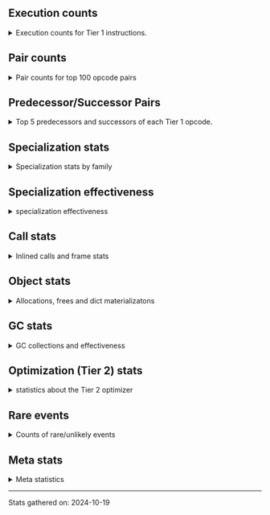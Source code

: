 ## Execution counts

<details>
<summary> Execution counts for Tier 1 instructions. </summary>


The "miss ratio" column shows the percentage of times the instruction
executed that it deoptimized. When this happens, the base unspecialized
instruction is not counted.

<table>
<thead>
<tr>
<th align="left">Name</th>
<th align="right">Base Count</th>
<th align="right">Head Count</th>
<th align="right">Change</th>
</tr>
</thead>
<tbody>
<tr>
<td align="left">STORE_ATTR</td>
<td align="right">3,575,940</td>
<td align="right">4,020,220</td>
<td align="right">12.4%</td>
</tr>
<tr>
<td align="left">STORE_ATTR_INSTANCE_VALUE</td>
<td align="right">35,680,200</td>
<td align="right">35,228,320</td>
<td align="right">-1.3%</td>
</tr>
<tr>
<td align="left">CONTAINS_OP</td>
<td align="right">5,690,322</td>
<td align="right">5,686,509</td>
<td align="right">-0.1%</td>
</tr>
<tr>
<td align="left">TO_BOOL_NONE</td>
<td align="right">5,781,800</td>
<td align="right">5,778,000</td>
<td align="right">-0.1%</td>
</tr>
<tr>
<td align="left">LOAD_ATTR_METHOD_NO_DICT</td>
<td align="right">17,509,604</td>
<td align="right">17,505,798</td>
<td align="right">-0.0%</td>
</tr>
<tr>
<td align="left">CALL_NON_PY_GENERAL</td>
<td align="right">25,446,400</td>
<td align="right">25,442,600</td>
<td align="right">-0.0%</td>
</tr>
<tr>
<td align="left">POP_JUMP_IF_TRUE</td>
<td align="right">54,915,220</td>
<td align="right">54,907,632</td>
<td align="right">-0.0%</td>
</tr>
<tr>
<td align="left">UNPACK_SEQUENCE_TWO_TUPLE</td>
<td align="right">29,404,464</td>
<td align="right">29,400,658</td>
<td align="right">-0.0%</td>
</tr>
<tr>
<td align="left">LOAD_ATTR_WITH_HINT</td>
<td align="right">29,382,420</td>
<td align="right">29,378,620</td>
<td align="right">-0.0%</td>
</tr>
<tr>
<td align="left">STORE_FAST_STORE_FAST</td>
<td align="right">31,145,124</td>
<td align="right">31,141,318</td>
<td align="right">-0.0%</td>
</tr>
<tr>
<td align="left">FOR_ITER_LIST</td>
<td align="right">47,501,864</td>
<td align="right">47,498,064</td>
<td align="right">-0.0%</td>
</tr>
<tr>
<td align="left">JUMP_BACKWARD</td>
<td align="right">63,600,984</td>
<td align="right">63,597,184</td>
<td align="right">-0.0%</td>
</tr>
<tr>
<td align="left">LOAD_FAST_LOAD_FAST</td>
<td align="right">83,663,804</td>
<td align="right">83,659,998</td>
<td align="right">-0.0%</td>
</tr>
<tr>
<td align="left">LOAD_FAST</td>
<td align="right">513,652,876</td>
<td align="right">513,645,265</td>
<td align="right">-0.0%</td>
</tr>
<tr>
<td align="left">TO_BOOL</td>
<td align="right">1,009,580</td>
<td align="right">1,009,586</td>
<td align="right">0.0%</td>
</tr>
<tr>
<td align="left">CALL_LIST_APPEND</td>
<td align="right">2,500,604</td>
<td align="right">2,500,598</td>
<td align="right">-0.0%</td>
</tr>
<tr>
<td align="left">CALL_LEN</td>
<td align="right">2,811,308</td>
<td align="right">2,811,302</td>
<td align="right">-0.0%</td>
</tr>
<tr>
<td align="left">IS_OP</td>
<td align="right">5,156,384</td>
<td align="right">5,156,378</td>
<td align="right">-0.0%</td>
</tr>
<tr>
<td align="left">COMPARE_OP</td>
<td align="right">5,535,180</td>
<td align="right">5,535,186</td>
<td align="right">0.0%</td>
</tr>
<tr>
<td align="left">BUILD_TUPLE</td>
<td align="right">10,830,704</td>
<td align="right">10,830,698</td>
<td align="right">-0.0%</td>
</tr>
<tr>
<td align="left">COMPARE_OP_INT</td>
<td align="right">11,202,924</td>
<td align="right">11,202,918</td>
<td align="right">-0.0%</td>
</tr>
<tr>
<td align="left">POP_JUMP_IF_NOT_NONE</td>
<td align="right">19,568,680</td>
<td align="right">19,568,686</td>
<td align="right">0.0%</td>
</tr>
<tr>
<td align="left">POP_JUMP_IF_FALSE</td>
<td align="right">115,895,176</td>
<td align="right">115,895,153</td>
<td align="right">-0.0%</td>
</tr>
<tr>
<td align="left">LOAD_CONST</td>
<td align="right">94,118,232</td>
<td align="right">94,118,215</td>
<td align="right">-0.0%</td>
</tr>
<tr>
<td align="left">LOAD_GLOBAL_MODULE</td>
<td align="right">75,693,784</td>
<td align="right">75,693,778</td>
<td align="right">-0.0%</td>
</tr>
<tr>
<td align="left">LOAD_GLOBAL_BUILTIN</td>
<td align="right">75,909,676</td>
<td align="right">75,909,670</td>
<td align="right">-0.0%</td>
</tr>
<tr>
<td align="left">RESUME_CHECK</td>
<td align="right">129,781,248</td>
<td align="right">129,781,248</td>
<td align="right">0.0%</td>
</tr>
<tr>
<td align="left">STORE_FAST</td>
<td align="right">102,492,284</td>
<td align="right">102,492,284</td>
<td align="right">0.0%</td>
</tr>
<tr>
<td align="left">TO_BOOL_BOOL</td>
<td align="right">98,260,724</td>
<td align="right">98,260,724</td>
<td align="right">0.0%</td>
</tr>
<tr>
<td align="left">LOAD_ATTR_INSTANCE_VALUE</td>
<td align="right">89,086,208</td>
<td align="right">89,086,208</td>
<td align="right">0.0%</td>
</tr>
<tr>
<td align="left">RETURN_VALUE</td>
<td align="right">74,540,188</td>
<td align="right">74,540,188</td>
<td align="right">0.0%</td>
</tr>
<tr>
<td align="left">POP_TOP</td>
<td align="right">65,659,460</td>
<td align="right">65,659,460</td>
<td align="right">0.0%</td>
</tr>
<tr>
<td align="left">CALL_PY_EXACT_ARGS</td>
<td align="right">58,764,220</td>
<td align="right">58,764,220</td>
<td align="right">0.0%</td>
</tr>
<tr>
<td align="left">LOAD_ATTR_METHOD_WITH_VALUES</td>
<td align="right">50,210,920</td>
<td align="right">50,210,920</td>
<td align="right">0.0%</td>
</tr>
<tr>
<td align="left">CALL_ISINSTANCE</td>
<td align="right">39,978,584</td>
<td align="right">39,978,584</td>
<td align="right">0.0%</td>
</tr>
<tr>
<td align="left">RETURN_CONST</td>
<td align="right">39,385,860</td>
<td align="right">39,385,860</td>
<td align="right">0.0%</td>
</tr>
<tr>
<td align="left">PUSH_NULL</td>
<td align="right">38,201,780</td>
<td align="right">38,201,780</td>
<td align="right">0.0%</td>
</tr>
<tr>
<td align="left">INTERPRETER_EXIT</td>
<td align="right">37,150,764</td>
<td align="right">37,150,764</td>
<td align="right">0.0%</td>
</tr>
<tr>
<td align="left">NOP</td>
<td align="right">35,726,860</td>
<td align="right">35,726,860</td>
<td align="right">0.0%</td>
</tr>
<tr>
<td align="left">LOAD_ATTR_MODULE</td>
<td align="right">35,267,140</td>
<td align="right">35,267,140</td>
<td align="right">0.0%</td>
</tr>
<tr>
<td align="left">POP_JUMP_IF_NONE</td>
<td align="right">34,206,040</td>
<td align="right">34,206,040</td>
<td align="right">0.0%</td>
</tr>
<tr>
<td align="left">COMPARE_OP_STR</td>
<td align="right">32,828,600</td>
<td align="right">32,828,600</td>
<td align="right">0.0%</td>
</tr>
<tr>
<td align="left">LOAD_ATTR</td>
<td align="right">32,418,240</td>
<td align="right">32,418,240</td>
<td align="right">0.0%</td>
</tr>
<tr>
<td align="left">COPY</td>
<td align="right">27,074,440</td>
<td align="right">27,074,440</td>
<td align="right">0.0%</td>
</tr>
<tr>
<td align="left">GET_ITER</td>
<td align="right">24,519,360</td>
<td align="right">24,519,360</td>
<td align="right">0.0%</td>
</tr>
<tr>
<td align="left">LOAD_DEREF</td>
<td align="right">17,742,320</td>
<td align="right">17,742,320</td>
<td align="right">0.0%</td>
</tr>
<tr>
<td align="left">YIELD_VALUE</td>
<td align="right">16,544,920</td>
<td align="right">16,544,920</td>
<td align="right">0.0%</td>
</tr>
<tr>
<td align="left">RETURN_GENERATOR</td>
<td align="right">15,670,260</td>
<td align="right">15,670,260</td>
<td align="right">0.0%</td>
</tr>
<tr>
<td align="left">FOR_ITER_GEN</td>
<td align="right">15,380,460</td>
<td align="right">15,380,460</td>
<td align="right">0.0%</td>
</tr>
<tr>
<td align="left">LOAD_ATTR_SLOT</td>
<td align="right">15,058,780</td>
<td align="right">15,058,780</td>
<td align="right">0.0%</td>
</tr>
<tr>
<td align="left">SWAP</td>
<td align="right">13,875,020</td>
<td align="right">13,875,020</td>
<td align="right">0.0%</td>
</tr>
<tr>
<td align="left">TO_BOOL_ALWAYS_TRUE</td>
<td align="right">11,856,200</td>
<td align="right">11,856,200</td>
<td align="right">0.0%</td>
</tr>
<tr>
<td align="left">GET_YIELD_FROM_ITER</td>
<td align="right">10,806,980</td>
<td align="right">10,806,980</td>
<td align="right">0.0%</td>
</tr>
<tr>
<td align="left">END_SEND</td>
<td align="right">10,646,220</td>
<td align="right">10,646,220</td>
<td align="right">0.0%</td>
</tr>
<tr>
<td align="left">STORE_ATTR_SLOT</td>
<td align="right">10,442,340</td>
<td align="right">10,442,340</td>
<td align="right">0.0%</td>
</tr>
<tr>
<td align="left">EXTENDED_ARG</td>
<td align="right">9,796,460</td>
<td align="right">9,796,460</td>
<td align="right">0.0%</td>
</tr>
<tr>
<td align="left">BUILD_LIST</td>
<td align="right">9,740,820</td>
<td align="right">9,740,820</td>
<td align="right">0.0%</td>
</tr>
<tr>
<td align="left">FOR_ITER_TUPLE</td>
<td align="right">9,646,500</td>
<td align="right">9,646,500</td>
<td align="right">0.0%</td>
</tr>
<tr>
<td align="left">MAKE_CELL</td>
<td align="right">9,247,440</td>
<td align="right">9,247,440</td>
<td align="right">0.0%</td>
</tr>
<tr>
<td align="left">BINARY_SUBSCR_DICT</td>
<td align="right">8,746,320</td>
<td align="right">8,746,320</td>
<td align="right">0.0%</td>
</tr>
<tr>
<td align="left">CALL_METHOD_DESCRIPTOR_FAST</td>
<td align="right">8,685,820</td>
<td align="right">8,685,820</td>
<td align="right">0.0%</td>
</tr>
<tr>
<td align="left">SEND</td>
<td align="right">8,528,280</td>
<td align="right">8,528,280</td>
<td align="right">0.0%</td>
</tr>
<tr>
<td align="left">CALL_BUILTIN_FAST</td>
<td align="right">8,367,800</td>
<td align="right">8,367,800</td>
<td align="right">0.0%</td>
</tr>
<tr>
<td align="left">FOR_ITER</td>
<td align="right">8,299,200</td>
<td align="right">8,299,200</td>
<td align="right">0.0%</td>
</tr>
<tr>
<td align="left">LOAD_ATTR_NONDESCRIPTOR_WITH_VALUES</td>
<td align="right">7,925,960</td>
<td align="right">7,925,960</td>
<td align="right">0.0%</td>
</tr>
<tr>
<td align="left">CALL_PY_GENERAL</td>
<td align="right">7,799,180</td>
<td align="right">7,799,180</td>
<td align="right">0.0%</td>
</tr>
<tr>
<td align="left">BINARY_SUBSCR_LIST_INT</td>
<td align="right">7,510,544</td>
<td align="right">7,510,544</td>
<td align="right">0.0%</td>
</tr>
<tr>
<td align="left">COPY_FREE_VARS</td>
<td align="right">7,305,500</td>
<td align="right">7,305,500</td>
<td align="right">0.0%</td>
</tr>
<tr>
<td align="left">SEND_GEN</td>
<td align="right">6,894,120</td>
<td align="right">6,894,120</td>
<td align="right">0.0%</td>
</tr>
<tr>
<td align="left">CALL_KW_PY</td>
<td align="right">6,475,100</td>
<td align="right">6,475,100</td>
<td align="right">0.0%</td>
</tr>
<tr>
<td align="left">END_FOR</td>
<td align="right">6,286,420</td>
<td align="right">6,286,420</td>
<td align="right">0.0%</td>
</tr>
<tr>
<td align="left">BUILD_MAP</td>
<td align="right">5,613,480</td>
<td align="right">5,613,480</td>
<td align="right">0.0%</td>
</tr>
<tr>
<td align="left">CALL_BOUND_METHOD_EXACT_ARGS</td>
<td align="right">5,421,960</td>
<td align="right">5,421,960</td>
<td align="right">0.0%</td>
</tr>
<tr>
<td align="left">JUMP_FORWARD</td>
<td align="right">5,344,040</td>
<td align="right">5,344,040</td>
<td align="right">0.0%</td>
</tr>
<tr>
<td align="left">BINARY_SUBSCR</td>
<td align="right">5,064,280</td>
<td align="right">5,064,280</td>
<td align="right">0.0%</td>
</tr>
<tr>
<td align="left">JUMP_BACKWARD_NO_INTERRUPT</td>
<td align="right">4,996,200</td>
<td align="right">4,996,200</td>
<td align="right">0.0%</td>
</tr>
<tr>
<td align="left">LOAD_ATTR_CLASS</td>
<td align="right">4,933,140</td>
<td align="right">4,933,140</td>
<td align="right">0.0%</td>
</tr>
<tr>
<td align="left">CONTAINS_OP_DICT</td>
<td align="right">4,751,100</td>
<td align="right">4,751,100</td>
<td align="right">0.0%</td>
</tr>
<tr>
<td align="left">LOAD_ATTR_PROPERTY</td>
<td align="right">4,680,000</td>
<td align="right">4,680,000</td>
<td align="right">0.0%</td>
</tr>
<tr>
<td align="left">LOAD_FAST_AND_CLEAR</td>
<td align="right">4,507,760</td>
<td align="right">4,507,760</td>
<td align="right">0.0%</td>
</tr>
<tr>
<td align="left">BINARY_OP_ADD_INT</td>
<td align="right">4,263,480</td>
<td align="right">4,263,480</td>
<td align="right">0.0%</td>
</tr>
<tr>
<td align="left">TO_BOOL_LIST</td>
<td align="right">3,974,060</td>
<td align="right">3,974,060</td>
<td align="right">0.0%</td>
</tr>
<tr>
<td align="left">LIST_APPEND</td>
<td align="right">3,955,460</td>
<td align="right">3,955,460</td>
<td align="right">0.0%</td>
</tr>
<tr>
<td align="left">CONTAINS_OP_SET</td>
<td align="right">3,953,340</td>
<td align="right">3,953,340</td>
<td align="right">0.0%</td>
</tr>
<tr>
<td align="left">CALL_KW_NON_PY</td>
<td align="right">3,721,520</td>
<td align="right">3,721,520</td>
<td align="right">0.0%</td>
</tr>
<tr>
<td align="left">LOAD_SUPER_ATTR_METHOD</td>
<td align="right">3,544,800</td>
<td align="right">3,544,800</td>
<td align="right">0.0%</td>
</tr>
<tr>
<td align="left">CALL_BUILTIN_CLASS</td>
<td align="right">3,429,300</td>
<td align="right">3,429,300</td>
<td align="right">0.0%</td>
</tr>
<tr>
<td align="left">STORE_FAST_LOAD_FAST</td>
<td align="right">3,152,340</td>
<td align="right">3,152,340</td>
<td align="right">0.0%</td>
</tr>
<tr>
<td align="left">FORMAT_SIMPLE</td>
<td align="right">3,104,020</td>
<td align="right">3,104,020</td>
<td align="right">0.0%</td>
</tr>
<tr>
<td align="left">CALL_METHOD_DESCRIPTOR_NOARGS</td>
<td align="right">3,001,320</td>
<td align="right">3,001,320</td>
<td align="right">0.0%</td>
</tr>
<tr>
<td align="left">CALL_BUILTIN_O</td>
<td align="right">2,972,480</td>
<td align="right">2,972,480</td>
<td align="right">0.0%</td>
</tr>
<tr>
<td align="left">BINARY_OP_SUBTRACT_INT</td>
<td align="right">2,929,360</td>
<td align="right">2,929,360</td>
<td align="right">0.0%</td>
</tr>
<tr>
<td align="left">STORE_SUBSCR_DICT</td>
<td align="right">2,859,760</td>
<td align="right">2,859,760</td>
<td align="right">0.0%</td>
</tr>
<tr>
<td align="left">MAKE_FUNCTION</td>
<td align="right">2,840,620</td>
<td align="right">2,840,620</td>
<td align="right">0.0%</td>
</tr>
<tr>
<td align="left">BINARY_SUBSCR_TUPLE_INT</td>
<td align="right">2,665,720</td>
<td align="right">2,665,720</td>
<td align="right">0.0%</td>
</tr>
<tr>
<td align="left">SET_FUNCTION_ATTRIBUTE</td>
<td align="right">2,430,280</td>
<td align="right">2,430,280</td>
<td align="right">0.0%</td>
</tr>
<tr>
<td align="left">TO_BOOL_STR</td>
<td align="right">2,359,740</td>
<td align="right">2,359,740</td>
<td align="right">0.0%</td>
</tr>
<tr>
<td align="left">BINARY_OP</td>
<td align="right">2,235,360</td>
<td align="right">2,235,360</td>
<td align="right">0.0%</td>
</tr>
<tr>
<td align="left">CALL_FUNCTION_EX</td>
<td align="right">1,874,820</td>
<td align="right">1,874,820</td>
<td align="right">0.0%</td>
</tr>
<tr>
<td align="left">DICT_MERGE</td>
<td align="right">1,809,960</td>
<td align="right">1,809,960</td>
<td align="right">0.0%</td>
</tr>
<tr>
<td align="left">CALL_BUILTIN_FAST_WITH_KEYWORDS</td>
<td align="right">1,809,640</td>
<td align="right">1,809,640</td>
<td align="right">0.0%</td>
</tr>
<tr>
<td align="left">BUILD_STRING</td>
<td align="right">1,616,900</td>
<td align="right">1,616,900</td>
<td align="right">0.0%</td>
</tr>
<tr>
<td align="left">UNPACK_SEQUENCE</td>
<td align="right">1,556,420</td>
<td align="right">1,556,420</td>
<td align="right">0.0%</td>
</tr>
<tr>
<td align="left">CHECK_EXC_MATCH</td>
<td align="right">1,519,760</td>
<td align="right">1,519,760</td>
<td align="right">0.0%</td>
</tr>
<tr>
<td align="left">STORE_SUBSCR_LIST_INT</td>
<td align="right">1,484,840</td>
<td align="right">1,484,840</td>
<td align="right">0.0%</td>
</tr>
<tr>
<td align="left">CALL_TYPE_1</td>
<td align="right">1,481,260</td>
<td align="right">1,481,260</td>
<td align="right">0.0%</td>
</tr>
<tr>
<td align="left">CALL_METHOD_DESCRIPTOR_O</td>
<td align="right">1,387,000</td>
<td align="right">1,387,000</td>
<td align="right">0.0%</td>
</tr>
<tr>
<td align="left">POP_EXCEPT</td>
<td align="right">1,362,380</td>
<td align="right">1,362,380</td>
<td align="right">0.0%</td>
</tr>
<tr>
<td align="left">PUSH_EXC_INFO</td>
<td align="right">1,362,380</td>
<td align="right">1,362,380</td>
<td align="right">0.0%</td>
</tr>
<tr>
<td align="left">TO_BOOL_INT</td>
<td align="right">1,210,860</td>
<td align="right">1,210,860</td>
<td align="right">0.0%</td>
</tr>
<tr>
<td align="left">BINARY_OP_ADD_UNICODE</td>
<td align="right">1,154,300</td>
<td align="right">1,154,300</td>
<td align="right">0.0%</td>
</tr>
<tr>
<td align="left">RERAISE</td>
<td align="right">1,085,020</td>
<td align="right">1,085,020</td>
<td align="right">0.0%</td>
</tr>
<tr>
<td align="left">CALL_ALLOC_AND_ENTER_INIT</td>
<td align="right">1,019,340</td>
<td align="right">1,019,340</td>
<td align="right">0.0%</td>
</tr>
<tr>
<td align="left">EXIT_INIT_CHECK</td>
<td align="right">1,014,360</td>
<td align="right">1,014,360</td>
<td align="right">0.0%</td>
</tr>
<tr>
<td align="left">CALL_KW_BOUND_METHOD</td>
<td align="right">763,020</td>
<td align="right">763,020</td>
<td align="right">0.0%</td>
</tr>
<tr>
<td align="left">BINARY_SUBSCR_STR_INT</td>
<td align="right">749,980</td>
<td align="right">749,980</td>
<td align="right">0.0%</td>
</tr>
<tr>
<td align="left">BINARY_SLICE</td>
<td align="right">724,060</td>
<td align="right">724,060</td>
<td align="right">0.0%</td>
</tr>
<tr>
<td align="left">STORE_DEREF</td>
<td align="right">660,580</td>
<td align="right">660,580</td>
<td align="right">0.0%</td>
</tr>
<tr>
<td align="left">CALL_METHOD_DESCRIPTOR_FAST_WITH_KEYWORDS</td>
<td align="right">615,580</td>
<td align="right">615,580</td>
<td align="right">0.0%</td>
</tr>
<tr>
<td align="left">BUILD_SET</td>
<td align="right">572,460</td>
<td align="right">572,460</td>
<td align="right">0.0%</td>
</tr>
<tr>
<td align="left">LOAD_SPECIAL</td>
<td align="right">572,080</td>
<td align="right">572,080</td>
<td align="right">0.0%</td>
</tr>
<tr>
<td align="left">IMPORT_FROM</td>
<td align="right">543,440</td>
<td align="right">543,440</td>
<td align="right">0.0%</td>
</tr>
<tr>
<td align="left">IMPORT_NAME</td>
<td align="right">542,300</td>
<td align="right">542,300</td>
<td align="right">0.0%</td>
</tr>
<tr>
<td align="left">FOR_ITER_RANGE</td>
<td align="right">520,220</td>
<td align="right">520,220</td>
<td align="right">0.0%</td>
</tr>
<tr>
<td align="left">CALL_TUPLE_1</td>
<td align="right">487,420</td>
<td align="right">487,420</td>
<td align="right">0.0%</td>
</tr>
<tr>
<td align="left">LOAD_FAST_CHECK</td>
<td align="right">467,400</td>
<td align="right">467,400</td>
<td align="right">0.0%</td>
</tr>
<tr>
<td align="left">CALL_INTRINSIC_1</td>
<td align="right">464,500</td>
<td align="right">464,500</td>
<td align="right">0.0%</td>
</tr>
<tr>
<td align="left">LOAD_ATTR_NONDESCRIPTOR_NO_DICT</td>
<td align="right">454,620</td>
<td align="right">454,620</td>
<td align="right">0.0%</td>
</tr>
<tr>
<td align="left">DELETE_ATTR</td>
<td align="right">372,560</td>
<td align="right">372,560</td>
<td align="right">0.0%</td>
</tr>
<tr>
<td align="left">UNARY_NOT</td>
<td align="right">347,100</td>
<td align="right">347,100</td>
<td align="right">0.0%</td>
</tr>
<tr>
<td align="left">RAISE_VARARGS</td>
<td align="right">271,000</td>
<td align="right">271,000</td>
<td align="right">0.0%</td>
</tr>
<tr>
<td align="left">LOAD_SUPER_ATTR_ATTR</td>
<td align="right">266,280</td>
<td align="right">266,280</td>
<td align="right">0.0%</td>
</tr>
<tr>
<td align="left">STORE_SUBSCR</td>
<td align="right">254,020</td>
<td align="right">254,020</td>
<td align="right">0.0%</td>
</tr>
<tr>
<td align="left">CALL</td>
<td align="right">240,940</td>
<td align="right">240,940</td>
<td align="right">0.0%</td>
</tr>
<tr>
<td align="left">LOAD_GLOBAL</td>
<td align="right">199,520</td>
<td align="right">199,520</td>
<td align="right">0.0%</td>
</tr>
<tr>
<td align="left">STORE_NAME</td>
<td align="right">198,360</td>
<td align="right">198,360</td>
<td align="right">0.0%</td>
</tr>
<tr>
<td align="left">DELETE_SUBSCR</td>
<td align="right">188,060</td>
<td align="right">188,060</td>
<td align="right">0.0%</td>
</tr>
<tr>
<td align="left">BINARY_SUBSCR_GETITEM</td>
<td align="right">177,844</td>
<td align="right">177,844</td>
<td align="right">0.0%</td>
</tr>
<tr>
<td align="left">LIST_EXTEND</td>
<td align="right">166,980</td>
<td align="right">166,980</td>
<td align="right">0.0%</td>
</tr>
<tr>
<td align="left">UNPACK_SEQUENCE_TUPLE</td>
<td align="right">156,540</td>
<td align="right">156,540</td>
<td align="right">0.0%</td>
</tr>
<tr>
<td align="left">LOAD_ATTR_CLASS_WITH_METACLASS_CHECK</td>
<td align="right">154,520</td>
<td align="right">154,520</td>
<td align="right">0.0%</td>
</tr>
<tr>
<td align="left">CLEANUP_THROW</td>
<td align="right">148,940</td>
<td align="right">148,940</td>
<td align="right">0.0%</td>
</tr>
<tr>
<td align="left">CONVERT_VALUE</td>
<td align="right">105,520</td>
<td align="right">105,520</td>
<td align="right">0.0%</td>
</tr>
<tr>
<td align="left">LOAD_ATTR_GETATTRIBUTE_OVERRIDDEN</td>
<td align="right">94,680</td>
<td align="right">94,680</td>
<td align="right">0.0%</td>
</tr>
<tr>
<td align="left">BINARY_OP_INPLACE_ADD_UNICODE</td>
<td align="right">93,200</td>
<td align="right">93,200</td>
<td align="right">0.0%</td>
</tr>
<tr>
<td align="left">SET_UPDATE</td>
<td align="right">91,340</td>
<td align="right">91,340</td>
<td align="right">0.0%</td>
</tr>
<tr>
<td align="left">CALL_STR_1</td>
<td align="right">90,000</td>
<td align="right">90,000</td>
<td align="right">0.0%</td>
</tr>
<tr>
<td align="left">CALL_BOUND_METHOD_GENERAL</td>
<td align="right">83,960</td>
<td align="right">83,960</td>
<td align="right">0.0%</td>
</tr>
<tr>
<td align="left">LOAD_NAME</td>
<td align="right">77,160</td>
<td align="right">77,160</td>
<td align="right">0.0%</td>
</tr>
<tr>
<td align="left">DELETE_FAST</td>
<td align="right">69,600</td>
<td align="right">69,600</td>
<td align="right">0.0%</td>
</tr>
<tr>
<td align="left">RESUME</td>
<td align="right">60,520</td>
<td align="right">60,520</td>
<td align="right">0.0%</td>
</tr>
<tr>
<td align="left">SET_ADD</td>
<td align="right">46,500</td>
<td align="right">46,500</td>
<td align="right">0.0%</td>
</tr>
<tr>
<td align="left">UNARY_NEGATIVE</td>
<td align="right">25,820</td>
<td align="right">25,820</td>
<td align="right">0.0%</td>
</tr>
<tr>
<td align="left">STORE_ATTR_WITH_HINT</td>
<td align="right">23,260</td>
<td align="right">23,260</td>
<td align="right">0.0%</td>
</tr>
<tr>
<td align="left">CALL_KW</td>
<td align="right">20,700</td>
<td align="right">20,700</td>
<td align="right">0.0%</td>
</tr>
<tr>
<td align="left">BINARY_OP_MULTIPLY_INT</td>
<td align="right">13,640</td>
<td align="right">13,640</td>
<td align="right">0.0%</td>
</tr>
<tr>
<td align="left">LOAD_ATTR_METHOD_LAZY_DICT</td>
<td align="right">13,540</td>
<td align="right">13,540</td>
<td align="right">0.0%</td>
</tr>
<tr>
<td align="left">MAP_ADD</td>
<td align="right">12,420</td>
<td align="right">12,420</td>
<td align="right">0.0%</td>
</tr>
<tr>
<td align="left">LOAD_BUILD_CLASS</td>
<td align="right">10,720</td>
<td align="right">10,720</td>
<td align="right">0.0%</td>
</tr>
<tr>
<td align="left">COMPARE_OP_FLOAT</td>
<td align="right">6,980</td>
<td align="right">6,980</td>
<td align="right">0.0%</td>
</tr>
<tr>
<td align="left">UNPACK_SEQUENCE_LIST</td>
<td align="right">6,640</td>
<td align="right">6,640</td>
<td align="right">0.0%</td>
</tr>
<tr>
<td align="left">WITH_EXCEPT_START</td>
<td align="right">5,940</td>
<td align="right">5,940</td>
<td align="right">0.0%</td>
</tr>
<tr>
<td align="left">LOAD_LOCALS</td>
<td align="right">4,580</td>
<td align="right">4,580</td>
<td align="right">0.0%</td>
</tr>
<tr>
<td align="left">LOAD_SUPER_ATTR</td>
<td align="right">4,220</td>
<td align="right">4,220</td>
<td align="right">0.0%</td>
</tr>
<tr>
<td align="left">UNARY_INVERT</td>
<td align="right">4,100</td>
<td align="right">4,100</td>
<td align="right">0.0%</td>
</tr>
<tr>
<td align="left">SETUP_ANNOTATIONS</td>
<td align="right">1,100</td>
<td align="right">1,100</td>
<td align="right">0.0%</td>
</tr>
<tr>
<td align="left">DICT_UPDATE</td>
<td align="right">740</td>
<td align="right">740</td>
<td align="right">0.0%</td>
</tr>
<tr>
<td align="left">STORE_SLICE</td>
<td align="right">580</td>
<td align="right">580</td>
<td align="right">0.0%</td>
</tr>
<tr>
<td align="left">STORE_GLOBAL</td>
<td align="right">320</td>
<td align="right">320</td>
<td align="right">0.0%</td>
</tr>
<tr>
<td align="left">FORMAT_WITH_SPEC</td>
<td align="right">240</td>
<td align="right">240</td>
<td align="right">0.0%</td>
</tr>
<tr>
<td align="left">DELETE_NAME</td>
<td align="right">200</td>
<td align="right">200</td>
<td align="right">0.0%</td>
</tr>
<tr>
<td align="left">BINARY_OP_SUBTRACT_FLOAT</td>
<td align="right">120</td>
<td align="right">120</td>
<td align="right">0.0%</td>
</tr>
<tr>
<td align="left">BINARY_OP_ADD_FLOAT</td>
<td align="right">60</td>
<td align="right">60</td>
<td align="right">0.0%</td>
</tr>
</tbody>
</table>


</details>

## Pair counts

<details>
<summary> Pair counts for top 100 opcode pairs </summary>


Pairs of specialized operations that deoptimize and are then followed by
the corresponding unspecialized instruction are not counted as pairs.

Not included in comparative output.


</details>

## Predecessor/Successor Pairs

<details>
<summary> Top 5 predecessors and successors of each Tier 1 opcode. </summary>


This does not include the unspecialized instructions that occur after a
specialized instruction deoptimizes.

Not included in comparative output.


</details>

## Specialization stats

<details>
<summary> Specialization stats by family </summary>

### BINARY_OP

<details>
<summary> specialization stats for BINARY_OP family </summary>

<table>
<thead>
<tr>
<th align="left">Kind</th>
<th align="right">Base Count</th>
<th align="right">Base Ratio</th>
<th align="right">Head Count</th>
<th align="right">Head Ratio</th>
<th align="right">Change</th>
</tr>
</thead>
<tbody>
<tr>
<td align="left">
deferred
<details>
<summary>ⓘ</summary>

Lists the number of "deferred" (i.e. not specialized) instructions executed.
</details>
</td>
<td align="right">2,222,200</td>
<td align="right">20.8%</td>
<td align="right">2,222,200</td>
<td align="right">20.8%</td>
<td align="right">0.0%</td>
</tr>
<tr>
<td align="left">
hit
<details>
<summary>ⓘ</summary>

Specialized instructions that complete.
</details>
</td>
<td align="right">8,454,160</td>
<td align="right">79.1%</td>
<td align="right">8,454,160</td>
<td align="right">79.1%</td>
<td align="right">0.0%</td>
</tr>
</tbody>
</table>

<table>
<thead>
<tr>
<th align="left">Success</th>
<th align="right">Base Count</th>
<th align="right">Base Ratio</th>
<th align="right">Head Count</th>
<th align="right">Head Ratio</th>
<th align="right">Change</th>
</tr>
</thead>
<tbody>
<tr>
<td align="left">Success</td>
<td align="right">3,240</td>
<td align="right">24.6%</td>
<td align="right">3,240</td>
<td align="right">24.6%</td>
<td align="right">0.0%</td>
</tr>
<tr>
<td align="left">Failure</td>
<td align="right">9,920</td>
<td align="right">75.4%</td>
<td align="right">9,920</td>
<td align="right">75.4%</td>
<td align="right">0.0%</td>
</tr>
</tbody>
</table>

<table>
<thead>
<tr>
<th align="left">Failure kind</th>
<th align="right">Base Count</th>
<th align="right">Base Ratio</th>
<th align="right">Head Count</th>
<th align="right">Head Ratio</th>
<th align="right">Change</th>
</tr>
</thead>
<tbody>
<tr>
<td align="left">add other</td>
<td align="right">3,500</td>
<td align="right">35.3%</td>
<td align="right">3,500</td>
<td align="right">35.3%</td>
<td align="right">0.0%</td>
</tr>
<tr>
<td align="left">and int</td>
<td align="right">1,580</td>
<td align="right">15.9%</td>
<td align="right">1,580</td>
<td align="right">15.9%</td>
<td align="right">0.0%</td>
</tr>
<tr>
<td align="left">add different types</td>
<td align="right">920</td>
<td align="right">9.3%</td>
<td align="right">920</td>
<td align="right">9.3%</td>
<td align="right">0.0%</td>
</tr>
<tr>
<td align="left">or</td>
<td align="right">920</td>
<td align="right">9.3%</td>
<td align="right">920</td>
<td align="right">9.3%</td>
<td align="right">0.0%</td>
</tr>
<tr>
<td align="left">remainder</td>
<td align="right">800</td>
<td align="right">8.1%</td>
<td align="right">800</td>
<td align="right">8.1%</td>
<td align="right">0.0%</td>
</tr>
<tr>
<td align="left">multiply different types</td>
<td align="right">660</td>
<td align="right">6.7%</td>
<td align="right">660</td>
<td align="right">6.7%</td>
<td align="right">0.0%</td>
</tr>
<tr>
<td align="left">xor</td>
<td align="right">400</td>
<td align="right">4.0%</td>
<td align="right">400</td>
<td align="right">4.0%</td>
<td align="right">0.0%</td>
</tr>
<tr>
<td align="left">and other</td>
<td align="right">340</td>
<td align="right">3.4%</td>
<td align="right">340</td>
<td align="right">3.4%</td>
<td align="right">0.0%</td>
</tr>
<tr>
<td align="left">true divide different types</td>
<td align="right">260</td>
<td align="right">2.6%</td>
<td align="right">260</td>
<td align="right">2.6%</td>
<td align="right">0.0%</td>
</tr>
<tr>
<td align="left">lshift</td>
<td align="right">200</td>
<td align="right">2.0%</td>
<td align="right">200</td>
<td align="right">2.0%</td>
<td align="right">0.0%</td>
</tr>
<tr>
<td align="left">subtract other</td>
<td align="right">120</td>
<td align="right">1.2%</td>
<td align="right">120</td>
<td align="right">1.2%</td>
<td align="right">0.0%</td>
</tr>
<tr>
<td align="left">floor divide</td>
<td align="right">80</td>
<td align="right">0.8%</td>
<td align="right">80</td>
<td align="right">0.8%</td>
<td align="right">0.0%</td>
</tr>
<tr>
<td align="left">rshift</td>
<td align="right">60</td>
<td align="right">0.6%</td>
<td align="right">60</td>
<td align="right">0.6%</td>
<td align="right">0.0%</td>
</tr>
<tr>
<td align="left">and different types</td>
<td align="right">40</td>
<td align="right">0.4%</td>
<td align="right">40</td>
<td align="right">0.4%</td>
<td align="right">0.0%</td>
</tr>
<tr>
<td align="left">power</td>
<td align="right">20</td>
<td align="right">0.2%</td>
<td align="right">20</td>
<td align="right">0.2%</td>
<td align="right">0.0%</td>
</tr>
<tr>
<td align="left">true divide other</td>
<td align="right">20</td>
<td align="right">0.2%</td>
<td align="right">20</td>
<td align="right">0.2%</td>
<td align="right">0.0%</td>
</tr>
</tbody>
</table>


</details>

### BINARY_SLICE

<details>
<summary> specialization stats for BINARY_SLICE family </summary>

<table>
<thead>
<tr>
<th align="left">Kind</th>
<th align="right">Base Count</th>
<th align="right">Base Ratio</th>
<th align="right">Head Count</th>
<th align="right">Head Ratio</th>
<th align="right">Change</th>
</tr>
</thead>
<tbody>
<tr>
<td align="left">
deferred
<details>
<summary>ⓘ</summary>

Lists the number of "deferred" (i.e. not specialized) instructions executed.
</details>
</td>
<td align="right">724,060</td>
<td align="right">100.0%</td>
<td align="right">724,060</td>
<td align="right">100.0%</td>
<td align="right">0.0%</td>
</tr>
</tbody>
</table>


</details>

### BINARY_SUBSCR

<details>
<summary> specialization stats for BINARY_SUBSCR family </summary>

<table>
<thead>
<tr>
<th align="left">Kind</th>
<th align="right">Base Count</th>
<th align="right">Base Ratio</th>
<th align="right">Head Count</th>
<th align="right">Head Ratio</th>
<th align="right">Change</th>
</tr>
</thead>
<tbody>
<tr>
<td align="left">
deferred
<details>
<summary>ⓘ</summary>

Lists the number of "deferred" (i.e. not specialized) instructions executed.
</details>
</td>
<td align="right">5,036,900</td>
<td align="right">20.2%</td>
<td align="right">5,036,900</td>
<td align="right">20.2%</td>
<td align="right">0.0%</td>
</tr>
<tr>
<td align="left">
hit
<details>
<summary>ⓘ</summary>

Specialized instructions that complete.
</details>
</td>
<td align="right">19,622,108</td>
<td align="right">78.8%</td>
<td align="right">19,622,108</td>
<td align="right">78.8%</td>
<td align="right">0.0%</td>
</tr>
<tr>
<td align="left">
miss
<details>
<summary>ⓘ</summary>

Specialized instructions that deopt.
</details>
</td>
<td align="right">228,300</td>
<td align="right">0.9%</td>
<td align="right">228,300</td>
<td align="right">0.9%</td>
<td align="right">0.0%</td>
</tr>
</tbody>
</table>

<table>
<thead>
<tr>
<th align="left">Success</th>
<th align="right">Base Count</th>
<th align="right">Base Ratio</th>
<th align="right">Head Count</th>
<th align="right">Head Ratio</th>
<th align="right">Change</th>
</tr>
</thead>
<tbody>
<tr>
<td align="left">Success</td>
<td align="right">13,220</td>
<td align="right">41.8%</td>
<td align="right">13,220</td>
<td align="right">41.8%</td>
<td align="right">0.0%</td>
</tr>
<tr>
<td align="left">Failure</td>
<td align="right">18,380</td>
<td align="right">58.2%</td>
<td align="right">18,380</td>
<td align="right">58.2%</td>
<td align="right">0.0%</td>
</tr>
</tbody>
</table>

<table>
<thead>
<tr>
<th align="left">Failure kind</th>
<th align="right">Base Count</th>
<th align="right">Base Ratio</th>
<th align="right">Head Count</th>
<th align="right">Head Ratio</th>
<th align="right">Change</th>
</tr>
</thead>
<tbody>
<tr>
<td align="left">out of range</td>
<td align="right">6,720</td>
<td align="right">36.6%</td>
<td align="right">6,720</td>
<td align="right">36.6%</td>
<td align="right">0.0%</td>
</tr>
<tr>
<td align="left">other</td>
<td align="right">3,320</td>
<td align="right">18.1%</td>
<td align="right">3,320</td>
<td align="right">18.1%</td>
<td align="right">0.0%</td>
</tr>
<tr>
<td align="left">list slice</td>
<td align="right">2,920</td>
<td align="right">15.9%</td>
<td align="right">2,920</td>
<td align="right">15.9%</td>
<td align="right">0.0%</td>
</tr>
<tr>
<td align="left">string slice</td>
<td align="right">2,820</td>
<td align="right">15.3%</td>
<td align="right">2,820</td>
<td align="right">15.3%</td>
<td align="right">0.0%</td>
</tr>
<tr>
<td align="left">buffer int</td>
<td align="right">2,180</td>
<td align="right">11.9%</td>
<td align="right">2,180</td>
<td align="right">11.9%</td>
<td align="right">0.0%</td>
</tr>
<tr>
<td align="left">code complex parameters</td>
<td align="right">260</td>
<td align="right">1.4%</td>
<td align="right">260</td>
<td align="right">1.4%</td>
<td align="right">0.0%</td>
</tr>
<tr>
<td align="left">tuple slice</td>
<td align="right">120</td>
<td align="right">0.7%</td>
<td align="right">120</td>
<td align="right">0.7%</td>
<td align="right">0.0%</td>
</tr>
<tr>
<td align="left">buffer slice</td>
<td align="right">20</td>
<td align="right">0.1%</td>
<td align="right">20</td>
<td align="right">0.1%</td>
<td align="right">0.0%</td>
</tr>
<tr>
<td align="left">sequence int</td>
<td align="right">20</td>
<td align="right">0.1%</td>
<td align="right">20</td>
<td align="right">0.1%</td>
<td align="right">0.0%</td>
</tr>
</tbody>
</table>


</details>

### CALL

<details>
<summary> specialization stats for CALL family </summary>

<table>
<thead>
<tr>
<th align="left">Kind</th>
<th align="right">Base Count</th>
<th align="right">Base Ratio</th>
<th align="right">Head Count</th>
<th align="right">Head Ratio</th>
<th align="right">Change</th>
</tr>
</thead>
<tbody>
<tr>
<td align="left">
hit
<details>
<summary>ⓘ</summary>

Specialized instructions that complete.
</details>
</td>
<td align="right">133,283,536</td>
<td align="right">88.3%</td>
<td align="right">133,283,524</td>
<td align="right">88.3%</td>
<td align="right">-0.0%</td>
</tr>
<tr>
<td align="left">
deferred
<details>
<summary>ⓘ</summary>

Lists the number of "deferred" (i.e. not specialized) instructions executed.
</details>
</td>
<td align="right">139,980</td>
<td align="right">0.1%</td>
<td align="right">139,980</td>
<td align="right">0.1%</td>
<td align="right">0.0%</td>
</tr>
<tr>
<td align="left">
deopt
<details>
<summary>ⓘ</summary>

Specialized instructions that deopt.
</details>
</td>
<td align="right">10,260</td>
<td align="right">0.0%</td>
<td align="right">10,260</td>
<td align="right">0.0%</td>
<td align="right">0.0%</td>
</tr>
<tr>
<td align="left">
miss
<details>
<summary>ⓘ</summary>

Specialized instructions that deopt.
</details>
</td>
<td align="right">17,386,880</td>
<td align="right">11.5%</td>
<td align="right">17,386,880</td>
<td align="right">11.5%</td>
<td align="right">0.0%</td>
</tr>
</tbody>
</table>

<table>
<thead>
<tr>
<th align="left">Success</th>
<th align="right">Base Count</th>
<th align="right">Base Ratio</th>
<th align="right">Head Count</th>
<th align="right">Head Ratio</th>
<th align="right">Change</th>
</tr>
</thead>
<tbody>
<tr>
<td align="left">Success</td>
<td align="right">451,940</td>
<td align="right">100.0%</td>
<td align="right">451,940</td>
<td align="right">100.0%</td>
<td align="right">0.0%</td>
</tr>
<tr>
<td align="left">Failure</td>
<td align="right">0</td>
<td align="right">0.0%</td>
<td align="right">0</td>
<td align="right">0.0%</td>
<td align="right"></td>
</tr>
</tbody>
</table>

<table>
<thead>
<tr>
<th align="left">Failure kind</th>
<th align="right">Base Count</th>
<th align="right">Base Ratio</th>
<th align="right">Head Count</th>
<th align="right">Head Ratio</th>
<th align="right">Change</th>
</tr>
</thead>
<tbody>
<tr>
<td align="left">init not simple</td>
<td align="right">480</td>
<td align="right">480 / 0 !!</td>
<td align="right">480</td>
<td align="right">480 / 0 !!</td>
<td align="right">0.0%</td>
</tr>
<tr>
<td align="left">init not inline values</td>
<td align="right">300</td>
<td align="right">300 / 0 !!</td>
<td align="right">300</td>
<td align="right">300 / 0 !!</td>
<td align="right">0.0%</td>
</tr>
<tr>
<td align="left">init not python</td>
<td align="right">20</td>
<td align="right">20 / 0 !!</td>
<td align="right">20</td>
<td align="right">20 / 0 !!</td>
<td align="right">0.0%</td>
</tr>
</tbody>
</table>


</details>

### CALL_KW

<details>
<summary> specialization stats for CALL_KW family </summary>

<table>
<thead>
<tr>
<th align="left">Kind</th>
<th align="right">Base Count</th>
<th align="right">Base Ratio</th>
<th align="right">Head Count</th>
<th align="right">Head Ratio</th>
<th align="right">Change</th>
</tr>
</thead>
<tbody>
<tr>
<td align="left">
deferred
<details>
<summary>ⓘ</summary>

Lists the number of "deferred" (i.e. not specialized) instructions executed.
</details>
</td>
<td align="right">10,880</td>
<td align="right">1.3%</td>
<td align="right">10,880</td>
<td align="right">1.3%</td>
<td align="right">0.0%</td>
</tr>
<tr>
<td align="left">
miss
<details>
<summary>ⓘ</summary>

Specialized instructions that deopt.
</details>
</td>
<td align="right">802,340</td>
<td align="right">97.5%</td>
<td align="right">802,340</td>
<td align="right">97.5%</td>
<td align="right">0.0%</td>
</tr>
</tbody>
</table>


</details>

### COMPARE_OP

<details>
<summary> specialization stats for COMPARE_OP family </summary>

<table>
<thead>
<tr>
<th align="left">Kind</th>
<th align="right">Base Count</th>
<th align="right">Base Ratio</th>
<th align="right">Head Count</th>
<th align="right">Head Ratio</th>
<th align="right">Change</th>
</tr>
</thead>
<tbody>
<tr>
<td align="left">
deferred
<details>
<summary>ⓘ</summary>

Lists the number of "deferred" (i.e. not specialized) instructions executed.
</details>
</td>
<td align="right">5,512,580</td>
<td align="right">11.1%</td>
<td align="right">5,512,586</td>
<td align="right">11.1%</td>
<td align="right">0.0%</td>
</tr>
<tr>
<td align="left">
hit
<details>
<summary>ⓘ</summary>

Specialized instructions that complete.
</details>
</td>
<td align="right">44,009,764</td>
<td align="right">88.8%</td>
<td align="right">44,009,758</td>
<td align="right">88.8%</td>
<td align="right">-0.0%</td>
</tr>
<tr>
<td align="left">
miss
<details>
<summary>ⓘ</summary>

Specialized instructions that deopt.
</details>
</td>
<td align="right">28,740</td>
<td align="right">0.1%</td>
<td align="right">28,740</td>
<td align="right">0.1%</td>
<td align="right">0.0%</td>
</tr>
</tbody>
</table>

<table>
<thead>
<tr>
<th align="left">Success</th>
<th align="right">Base Count</th>
<th align="right">Base Ratio</th>
<th align="right">Head Count</th>
<th align="right">Head Ratio</th>
<th align="right">Change</th>
</tr>
</thead>
<tbody>
<tr>
<td align="left">Success</td>
<td align="right">11,980</td>
<td align="right">51.8%</td>
<td align="right">11,980</td>
<td align="right">51.8%</td>
<td align="right">0.0%</td>
</tr>
<tr>
<td align="left">Failure</td>
<td align="right">11,160</td>
<td align="right">48.2%</td>
<td align="right">11,160</td>
<td align="right">48.2%</td>
<td align="right">0.0%</td>
</tr>
</tbody>
</table>

<table>
<thead>
<tr>
<th align="left">Failure kind</th>
<th align="right">Base Count</th>
<th align="right">Base Ratio</th>
<th align="right">Head Count</th>
<th align="right">Head Ratio</th>
<th align="right">Change</th>
</tr>
</thead>
<tbody>
<tr>
<td align="left">baseobject</td>
<td align="right">4,420</td>
<td align="right">39.6%</td>
<td align="right">4,420</td>
<td align="right">39.6%</td>
<td align="right">0.0%</td>
</tr>
<tr>
<td align="left">different types</td>
<td align="right">3,760</td>
<td align="right">33.7%</td>
<td align="right">3,760</td>
<td align="right">33.7%</td>
<td align="right">0.0%</td>
</tr>
<tr>
<td align="left">list</td>
<td align="right">960</td>
<td align="right">8.6%</td>
<td align="right">960</td>
<td align="right">8.6%</td>
<td align="right">0.0%</td>
</tr>
<tr>
<td align="left">other</td>
<td align="right">740</td>
<td align="right">6.6%</td>
<td align="right">740</td>
<td align="right">6.6%</td>
<td align="right">0.0%</td>
</tr>
<tr>
<td align="left">big int</td>
<td align="right">340</td>
<td align="right">3.0%</td>
<td align="right">340</td>
<td align="right">3.0%</td>
<td align="right">0.0%</td>
</tr>
<tr>
<td align="left">tuple</td>
<td align="right">340</td>
<td align="right">3.0%</td>
<td align="right">340</td>
<td align="right">3.0%</td>
<td align="right">0.0%</td>
</tr>
<tr>
<td align="left">bool</td>
<td align="right">220</td>
<td align="right">2.0%</td>
<td align="right">220</td>
<td align="right">2.0%</td>
<td align="right">0.0%</td>
</tr>
<tr>
<td align="left">set</td>
<td align="right">200</td>
<td align="right">1.8%</td>
<td align="right">200</td>
<td align="right">1.8%</td>
<td align="right">0.0%</td>
</tr>
<tr>
<td align="left">string</td>
<td align="right">160</td>
<td align="right">1.4%</td>
<td align="right">160</td>
<td align="right">1.4%</td>
<td align="right">0.0%</td>
</tr>
<tr>
<td align="left">float long</td>
<td align="right">20</td>
<td align="right">0.2%</td>
<td align="right">20</td>
<td align="right">0.2%</td>
<td align="right">0.0%</td>
</tr>
</tbody>
</table>


</details>

### CONTAINS_OP

<details>
<summary> specialization stats for CONTAINS_OP family </summary>

<table>
<thead>
<tr>
<th align="left">Kind</th>
<th align="right">Base Count</th>
<th align="right">Base Ratio</th>
<th align="right">Head Count</th>
<th align="right">Head Ratio</th>
<th align="right">Change</th>
</tr>
</thead>
<tbody>
<tr>
<td align="left">
deferred
<details>
<summary>ⓘ</summary>

Lists the number of "deferred" (i.e. not specialized) instructions executed.
</details>
</td>
<td align="right">5,667,004</td>
<td align="right">39.4%</td>
<td align="right">5,663,193</td>
<td align="right">39.4%</td>
<td align="right">-0.1%</td>
</tr>
<tr>
<td align="left">
hit
<details>
<summary>ⓘ</summary>

Specialized instructions that complete.
</details>
</td>
<td align="right">8,671,220</td>
<td align="right">60.2%</td>
<td align="right">8,671,220</td>
<td align="right">60.3%</td>
<td align="right">0.0%</td>
</tr>
<tr>
<td align="left">
miss
<details>
<summary>ⓘ</summary>

Specialized instructions that deopt.
</details>
</td>
<td align="right">33,220</td>
<td align="right">0.2%</td>
<td align="right">33,220</td>
<td align="right">0.2%</td>
<td align="right">0.0%</td>
</tr>
</tbody>
</table>

<table>
<thead>
<tr>
<th align="left">Success</th>
<th align="right">Base Count</th>
<th align="right">Base Ratio</th>
<th align="right">Head Count</th>
<th align="right">Head Ratio</th>
<th align="right">Change</th>
</tr>
</thead>
<tbody>
<tr>
<td align="left">Failure</td>
<td align="right">19,158</td>
<td align="right">80.0%</td>
<td align="right">19,156</td>
<td align="right">80.0%</td>
<td align="right">-0.0%</td>
</tr>
<tr>
<td align="left">Success</td>
<td align="right">4,780</td>
<td align="right">20.0%</td>
<td align="right">4,780</td>
<td align="right">20.0%</td>
<td align="right">0.0%</td>
</tr>
</tbody>
</table>

<table>
<thead>
<tr>
<th align="left">Failure kind</th>
<th align="right">Base Count</th>
<th align="right">Base Ratio</th>
<th align="right">Head Count</th>
<th align="right">Head Ratio</th>
<th align="right">Change</th>
</tr>
</thead>
<tbody>
<tr>
<td align="left">tuple</td>
<td align="right">8,778</td>
<td align="right">45.8%</td>
<td align="right">8,776</td>
<td align="right">45.8%</td>
<td align="right">-0.0%</td>
</tr>
<tr>
<td align="left">str</td>
<td align="right">4,220</td>
<td align="right">22.0%</td>
<td align="right">4,220</td>
<td align="right">22.0%</td>
<td align="right">0.0%</td>
</tr>
<tr>
<td align="left">list</td>
<td align="right">3,700</td>
<td align="right">19.3%</td>
<td align="right">3,700</td>
<td align="right">19.3%</td>
<td align="right">0.0%</td>
</tr>
<tr>
<td align="left">other</td>
<td align="right">2,460</td>
<td align="right">12.8%</td>
<td align="right">2,460</td>
<td align="right">12.8%</td>
<td align="right">0.0%</td>
</tr>
</tbody>
</table>


</details>

### FOR_ITER

<details>
<summary> specialization stats for FOR_ITER family </summary>

<table>
<thead>
<tr>
<th align="left">Kind</th>
<th align="right">Base Count</th>
<th align="right">Base Ratio</th>
<th align="right">Head Count</th>
<th align="right">Head Ratio</th>
<th align="right">Change</th>
</tr>
</thead>
<tbody>
<tr>
<td align="left">
hit
<details>
<summary>ⓘ</summary>

Specialized instructions that complete.
</details>
</td>
<td align="right">72,754,724</td>
<td align="right">89.4%</td>
<td align="right">72,750,924</td>
<td align="right">89.4%</td>
<td align="right">-0.0%</td>
</tr>
<tr>
<td align="left">
deferred
<details>
<summary>ⓘ</summary>

Lists the number of "deferred" (i.e. not specialized) instructions executed.
</details>
</td>
<td align="right">8,262,480</td>
<td align="right">10.2%</td>
<td align="right">8,262,480</td>
<td align="right">10.2%</td>
<td align="right">0.0%</td>
</tr>
<tr>
<td align="left">
miss
<details>
<summary>ⓘ</summary>

Specialized instructions that deopt.
</details>
</td>
<td align="right">294,320</td>
<td align="right">0.4%</td>
<td align="right">294,320</td>
<td align="right">0.4%</td>
<td align="right">0.0%</td>
</tr>
</tbody>
</table>

<table>
<thead>
<tr>
<th align="left">Success</th>
<th align="right">Base Count</th>
<th align="right">Base Ratio</th>
<th align="right">Head Count</th>
<th align="right">Head Ratio</th>
<th align="right">Change</th>
</tr>
</thead>
<tbody>
<tr>
<td align="left">Success</td>
<td align="right">18,600</td>
<td align="right">44.1%</td>
<td align="right">18,600</td>
<td align="right">44.1%</td>
<td align="right">0.0%</td>
</tr>
<tr>
<td align="left">Failure</td>
<td align="right">23,620</td>
<td align="right">55.9%</td>
<td align="right">23,620</td>
<td align="right">55.9%</td>
<td align="right">0.0%</td>
</tr>
</tbody>
</table>

<table>
<thead>
<tr>
<th align="left">Failure kind</th>
<th align="right">Base Count</th>
<th align="right">Base Ratio</th>
<th align="right">Head Count</th>
<th align="right">Head Ratio</th>
<th align="right">Change</th>
</tr>
</thead>
<tbody>
<tr>
<td align="left">set</td>
<td align="right">7,240</td>
<td align="right">30.7%</td>
<td align="right">7,240</td>
<td align="right">30.7%</td>
<td align="right">0.0%</td>
</tr>
<tr>
<td align="left">enumerate</td>
<td align="right">5,000</td>
<td align="right">21.2%</td>
<td align="right">5,000</td>
<td align="right">21.2%</td>
<td align="right">0.0%</td>
</tr>
<tr>
<td align="left">dict items</td>
<td align="right">4,940</td>
<td align="right">20.9%</td>
<td align="right">4,940</td>
<td align="right">20.9%</td>
<td align="right">0.0%</td>
</tr>
<tr>
<td align="left">itertools</td>
<td align="right">1,980</td>
<td align="right">8.4%</td>
<td align="right">1,980</td>
<td align="right">8.4%</td>
<td align="right">0.0%</td>
</tr>
<tr>
<td align="left">zip</td>
<td align="right">1,120</td>
<td align="right">4.7%</td>
<td align="right">1,120</td>
<td align="right">4.7%</td>
<td align="right">0.0%</td>
</tr>
<tr>
<td align="left">dict values</td>
<td align="right">900</td>
<td align="right">3.8%</td>
<td align="right">900</td>
<td align="right">3.8%</td>
<td align="right">0.0%</td>
</tr>
<tr>
<td align="left">dict keys</td>
<td align="right">720</td>
<td align="right">3.0%</td>
<td align="right">720</td>
<td align="right">3.0%</td>
<td align="right">0.0%</td>
</tr>
<tr>
<td align="left">other</td>
<td align="right">640</td>
<td align="right">2.7%</td>
<td align="right">640</td>
<td align="right">2.7%</td>
<td align="right">0.0%</td>
</tr>
<tr>
<td align="left">reversed list</td>
<td align="right">520</td>
<td align="right">2.2%</td>
<td align="right">520</td>
<td align="right">2.2%</td>
<td align="right">0.0%</td>
</tr>
<tr>
<td align="left">bytes</td>
<td align="right">220</td>
<td align="right">0.9%</td>
<td align="right">220</td>
<td align="right">0.9%</td>
<td align="right">0.0%</td>
</tr>
<tr>
<td align="left">map</td>
<td align="right">220</td>
<td align="right">0.9%</td>
<td align="right">220</td>
<td align="right">0.9%</td>
<td align="right">0.0%</td>
</tr>
<tr>
<td align="left">ascii string</td>
<td align="right">100</td>
<td align="right">0.4%</td>
<td align="right">100</td>
<td align="right">0.4%</td>
<td align="right">0.0%</td>
</tr>
<tr>
<td align="left">seq iter</td>
<td align="right">20</td>
<td align="right">0.1%</td>
<td align="right">20</td>
<td align="right">0.1%</td>
<td align="right">0.0%</td>
</tr>
</tbody>
</table>


</details>

### LOAD_ATTR

<details>
<summary> specialization stats for LOAD_ATTR family </summary>

<table>
<thead>
<tr>
<th align="left">Kind</th>
<th align="right">Base Count</th>
<th align="right">Base Ratio</th>
<th align="right">Head Count</th>
<th align="right">Head Ratio</th>
<th align="right">Change</th>
</tr>
</thead>
<tbody>
<tr>
<td align="left">
hit
<details>
<summary>ⓘ</summary>

Specialized instructions that complete.
</details>
</td>
<td align="right">192,677,727</td>
<td align="right">67.1%</td>
<td align="right">192,670,473</td>
<td align="right">67.1%</td>
<td align="right">-0.0%</td>
</tr>
<tr>
<td align="left">
miss
<details>
<summary>ⓘ</summary>

Specialized instructions that deopt.
</details>
</td>
<td align="right">62,093,805</td>
<td align="right">21.6%</td>
<td align="right">62,093,453</td>
<td align="right">21.6%</td>
<td align="right">-0.0%</td>
</tr>
<tr>
<td align="left">
deferred
<details>
<summary>ⓘ</summary>

Lists the number of "deferred" (i.e. not specialized) instructions executed.
</details>
</td>
<td align="right">32,004,240</td>
<td align="right">11.1%</td>
<td align="right">32,004,240</td>
<td align="right">11.1%</td>
<td align="right">0.0%</td>
</tr>
<tr>
<td align="left">
deopt
<details>
<summary>ⓘ</summary>

Specialized instructions that deopt.
</details>
</td>
<td align="right">422,920</td>
<td align="right">0.1%</td>
<td align="right">422,920</td>
<td align="right">0.1%</td>
<td align="right">0.0%</td>
</tr>
</tbody>
</table>

<table>
<thead>
<tr>
<th align="left">Success</th>
<th align="right">Base Count</th>
<th align="right">Base Ratio</th>
<th align="right">Head Count</th>
<th align="right">Head Ratio</th>
<th align="right">Change</th>
</tr>
</thead>
<tbody>
<tr>
<td align="left">Success</td>
<td align="right">1,493,040</td>
<td align="right">95.0%</td>
<td align="right">1,493,040</td>
<td align="right">95.0%</td>
<td align="right">0.0%</td>
</tr>
<tr>
<td align="left">Failure</td>
<td align="right">78,420</td>
<td align="right">5.0%</td>
<td align="right">78,420</td>
<td align="right">5.0%</td>
<td align="right">0.0%</td>
</tr>
</tbody>
</table>

<table>
<thead>
<tr>
<th align="left">Failure kind</th>
<th align="right">Base Count</th>
<th align="right">Base Ratio</th>
<th align="right">Head Count</th>
<th align="right">Head Ratio</th>
<th align="right">Change</th>
</tr>
</thead>
<tbody>
<tr>
<td align="left">class attr simple</td>
<td align="right">21,020</td>
<td align="right">26.8%</td>
<td align="right">21,020</td>
<td align="right">26.8%</td>
<td align="right">0.0%</td>
</tr>
<tr>
<td align="left">mutable class</td>
<td align="right">19,780</td>
<td align="right">25.2%</td>
<td align="right">19,780</td>
<td align="right">25.2%</td>
<td align="right">0.0%</td>
</tr>
<tr>
<td align="left">overriding descriptor</td>
<td align="right">15,840</td>
<td align="right">20.2%</td>
<td align="right">15,840</td>
<td align="right">20.2%</td>
<td align="right">0.0%</td>
</tr>
<tr>
<td align="left">metaclass attribute</td>
<td align="right">4,620</td>
<td align="right">5.9%</td>
<td align="right">4,620</td>
<td align="right">5.9%</td>
<td align="right">0.0%</td>
</tr>
<tr>
<td align="left">method</td>
<td align="right">4,240</td>
<td align="right">5.4%</td>
<td align="right">4,240</td>
<td align="right">5.4%</td>
<td align="right">0.0%</td>
</tr>
<tr>
<td align="left">non overriding descriptor</td>
<td align="right">2,000</td>
<td align="right">2.6%</td>
<td align="right">2,000</td>
<td align="right">2.6%</td>
<td align="right">0.0%</td>
</tr>
<tr>
<td align="left">class method obj</td>
<td align="right">1,820</td>
<td align="right">2.3%</td>
<td align="right">1,820</td>
<td align="right">2.3%</td>
<td align="right">0.0%</td>
</tr>
<tr>
<td align="left">module attr not found</td>
<td align="right">1,440</td>
<td align="right">1.8%</td>
<td align="right">1,440</td>
<td align="right">1.8%</td>
<td align="right">0.0%</td>
</tr>
<tr>
<td align="left">wrong number arguments</td>
<td align="right">1,100</td>
<td align="right">1.4%</td>
<td align="right">1,100</td>
<td align="right">1.4%</td>
<td align="right">0.0%</td>
</tr>
<tr>
<td align="left">overridden</td>
<td align="right">980</td>
<td align="right">1.2%</td>
<td align="right">980</td>
<td align="right">1.2%</td>
<td align="right">0.0%</td>
</tr>
<tr>
<td align="left">builtin class method</td>
<td align="right">900</td>
<td align="right">1.1%</td>
<td align="right">900</td>
<td align="right">1.1%</td>
<td align="right">0.0%</td>
</tr>
<tr>
<td align="left">not managed dict</td>
<td align="right">400</td>
<td align="right">0.5%</td>
<td align="right">400</td>
<td align="right">0.5%</td>
<td align="right">0.0%</td>
</tr>
<tr>
<td align="left">expected error</td>
<td align="right">200</td>
<td align="right">0.3%</td>
<td align="right">200</td>
<td align="right">0.3%</td>
<td align="right">0.0%</td>
</tr>
<tr>
<td align="left">not in dict</td>
<td align="right">40</td>
<td align="right">0.1%</td>
<td align="right">40</td>
<td align="right">0.1%</td>
<td align="right">0.0%</td>
</tr>
<tr>
<td align="left">non object slot</td>
<td align="right">20</td>
<td align="right">0.0%</td>
<td align="right">20</td>
<td align="right">0.0%</td>
<td align="right">0.0%</td>
</tr>
</tbody>
</table>


</details>

### LOAD_GLOBAL

<details>
<summary> specialization stats for LOAD_GLOBAL family </summary>

<table>
<thead>
<tr>
<th align="left">Kind</th>
<th align="right">Base Count</th>
<th align="right">Base Ratio</th>
<th align="right">Head Count</th>
<th align="right">Head Ratio</th>
<th align="right">Change</th>
</tr>
</thead>
<tbody>
<tr>
<td align="left">
hit
<details>
<summary>ⓘ</summary>

Specialized instructions that complete.
</details>
</td>
<td align="right">151,518,720</td>
<td align="right">99.8%</td>
<td align="right">151,518,708</td>
<td align="right">99.8%</td>
<td align="right">-0.0%</td>
</tr>
<tr>
<td align="left">
deferred
<details>
<summary>ⓘ</summary>

Lists the number of "deferred" (i.e. not specialized) instructions executed.
</details>
</td>
<td align="right">102,260</td>
<td align="right">0.1%</td>
<td align="right">102,260</td>
<td align="right">0.1%</td>
<td align="right">0.0%</td>
</tr>
<tr>
<td align="left">
deopt
<details>
<summary>ⓘ</summary>

Specialized instructions that deopt.
</details>
</td>
<td align="right">1,500</td>
<td align="right">0.0%</td>
<td align="right">1,500</td>
<td align="right">0.0%</td>
<td align="right">0.0%</td>
</tr>
<tr>
<td align="left">
miss
<details>
<summary>ⓘ</summary>

Specialized instructions that deopt.
</details>
</td>
<td align="right">84,740</td>
<td align="right">0.1%</td>
<td align="right">84,740</td>
<td align="right">0.1%</td>
<td align="right">0.0%</td>
</tr>
</tbody>
</table>

<table>
<thead>
<tr>
<th align="left">Success</th>
<th align="right">Base Count</th>
<th align="right">Base Ratio</th>
<th align="right">Head Count</th>
<th align="right">Head Ratio</th>
<th align="right">Change</th>
</tr>
</thead>
<tbody>
<tr>
<td align="left">Success</td>
<td align="right">98,120</td>
<td align="right">100.0%</td>
<td align="right">98,120</td>
<td align="right">100.0%</td>
<td align="right">0.0%</td>
</tr>
<tr>
<td align="left">Failure</td>
<td align="right">0</td>
<td align="right">0.0%</td>
<td align="right">0</td>
<td align="right">0.0%</td>
<td align="right"></td>
</tr>
</tbody>
</table>


</details>

### LOAD_SUPER_ATTR

<details>
<summary> specialization stats for LOAD_SUPER_ATTR family </summary>

<table>
<thead>
<tr>
<th align="left">Kind</th>
<th align="right">Base Count</th>
<th align="right">Base Ratio</th>
<th align="right">Head Count</th>
<th align="right">Head Ratio</th>
<th align="right">Change</th>
</tr>
</thead>
<tbody>
<tr>
<td align="left">
deferred
<details>
<summary>ⓘ</summary>

Lists the number of "deferred" (i.e. not specialized) instructions executed.
</details>
</td>
<td align="right">2,140</td>
<td align="right">0.1%</td>
<td align="right">2,140</td>
<td align="right">0.1%</td>
<td align="right">0.0%</td>
</tr>
<tr>
<td align="left">
hit
<details>
<summary>ⓘ</summary>

Specialized instructions that complete.
</details>
</td>
<td align="right">3,811,080</td>
<td align="right">99.9%</td>
<td align="right">3,811,080</td>
<td align="right">99.9%</td>
<td align="right">0.0%</td>
</tr>
</tbody>
</table>

<table>
<thead>
<tr>
<th align="left">Success</th>
<th align="right">Base Count</th>
<th align="right">Base Ratio</th>
<th align="right">Head Count</th>
<th align="right">Head Ratio</th>
<th align="right">Change</th>
</tr>
</thead>
<tbody>
<tr>
<td align="left">Success</td>
<td align="right">2,080</td>
<td align="right">100.0%</td>
<td align="right">2,080</td>
<td align="right">100.0%</td>
<td align="right">0.0%</td>
</tr>
<tr>
<td align="left">Failure</td>
<td align="right">0</td>
<td align="right">0.0%</td>
<td align="right">0</td>
<td align="right">0.0%</td>
<td align="right"></td>
</tr>
</tbody>
</table>


</details>

### SEND

<details>
<summary> specialization stats for SEND family </summary>

<table>
<thead>
<tr>
<th align="left">Kind</th>
<th align="right">Base Count</th>
<th align="right">Base Ratio</th>
<th align="right">Head Count</th>
<th align="right">Head Ratio</th>
<th align="right">Change</th>
</tr>
</thead>
<tbody>
<tr>
<td align="left">
deferred
<details>
<summary>ⓘ</summary>

Lists the number of "deferred" (i.e. not specialized) instructions executed.
</details>
</td>
<td align="right">8,518,180</td>
<td align="right">55.2%</td>
<td align="right">8,518,180</td>
<td align="right">55.2%</td>
<td align="right">0.0%</td>
</tr>
<tr>
<td align="left">
hit
<details>
<summary>ⓘ</summary>

Specialized instructions that complete.
</details>
</td>
<td align="right">6,894,120</td>
<td align="right">44.7%</td>
<td align="right">6,894,120</td>
<td align="right">44.7%</td>
<td align="right">0.0%</td>
</tr>
</tbody>
</table>

<table>
<thead>
<tr>
<th align="left">Success</th>
<th align="right">Base Count</th>
<th align="right">Base Ratio</th>
<th align="right">Head Count</th>
<th align="right">Head Ratio</th>
<th align="right">Change</th>
</tr>
</thead>
<tbody>
<tr>
<td align="left">Success</td>
<td align="right">880</td>
<td align="right">8.7%</td>
<td align="right">880</td>
<td align="right">8.7%</td>
<td align="right">0.0%</td>
</tr>
<tr>
<td align="left">Failure</td>
<td align="right">9,220</td>
<td align="right">91.3%</td>
<td align="right">9,220</td>
<td align="right">91.3%</td>
<td align="right">0.0%</td>
</tr>
</tbody>
</table>

<table>
<thead>
<tr>
<th align="left">Failure kind</th>
<th align="right">Base Count</th>
<th align="right">Base Ratio</th>
<th align="right">Head Count</th>
<th align="right">Head Ratio</th>
<th align="right">Change</th>
</tr>
</thead>
<tbody>
<tr>
<td align="left">list</td>
<td align="right">6,760</td>
<td align="right">73.3%</td>
<td align="right">6,760</td>
<td align="right">73.3%</td>
<td align="right">0.0%</td>
</tr>
<tr>
<td align="left">tuple</td>
<td align="right">2,240</td>
<td align="right">24.3%</td>
<td align="right">2,240</td>
<td align="right">24.3%</td>
<td align="right">0.0%</td>
</tr>
<tr>
<td align="left">other</td>
<td align="right">220</td>
<td align="right">2.4%</td>
<td align="right">220</td>
<td align="right">2.4%</td>
<td align="right">0.0%</td>
</tr>
</tbody>
</table>


</details>

### STORE_ATTR

<details>
<summary> specialization stats for STORE_ATTR family </summary>

<table>
<thead>
<tr>
<th align="left">Kind</th>
<th align="right">Base Count</th>
<th align="right">Base Ratio</th>
<th align="right">Head Count</th>
<th align="right">Head Ratio</th>
<th align="right">Change</th>
</tr>
</thead>
<tbody>
<tr>
<td align="left">
deferred
<details>
<summary>ⓘ</summary>

Lists the number of "deferred" (i.e. not specialized) instructions executed.
</details>
</td>
<td align="right">3,548,700</td>
<td align="right">7.1%</td>
<td align="right">3,992,140</td>
<td align="right">8.0%</td>
<td align="right">12.5%</td>
</tr>
<tr>
<td align="left">
miss
<details>
<summary>ⓘ</summary>

Specialized instructions that deopt.
</details>
</td>
<td align="right">15,140,180</td>
<td align="right">30.4%</td>
<td align="right">14,688,380</td>
<td align="right">29.5%</td>
<td align="right">-3.0%</td>
</tr>
<tr>
<td align="left">
hit
<details>
<summary>ⓘ</summary>

Specialized instructions that complete.
</details>
</td>
<td align="right">31,005,620</td>
<td align="right">62.4%</td>
<td align="right">31,005,540</td>
<td align="right">62.4%</td>
<td align="right">-0.0%</td>
</tr>
</tbody>
</table>

<table>
<thead>
<tr>
<th align="left">Success</th>
<th align="right">Base Count</th>
<th align="right">Base Ratio</th>
<th align="right">Head Count</th>
<th align="right">Head Ratio</th>
<th align="right">Change</th>
</tr>
</thead>
<tbody>
<tr>
<td align="left">Failure</td>
<td align="right">14,240</td>
<td align="right">4.6%</td>
<td align="right">15,480</td>
<td align="right">5.1%</td>
<td align="right">8.7%</td>
</tr>
<tr>
<td align="left">Success</td>
<td align="right">298,020</td>
<td align="right">95.4%</td>
<td align="right">289,180</td>
<td align="right">94.9%</td>
<td align="right">-3.0%</td>
</tr>
</tbody>
</table>

<table>
<thead>
<tr>
<th align="left">Failure kind</th>
<th align="right">Base Count</th>
<th align="right">Base Ratio</th>
<th align="right">Head Count</th>
<th align="right">Head Ratio</th>
<th align="right">Change</th>
</tr>
</thead>
<tbody>
<tr>
<td align="left">split dict</td>
<td align="right">320</td>
<td align="right">2.2%</td>
<td align="right">1,600</td>
<td align="right">10.3%</td>
<td align="right">400.0%</td>
</tr>
<tr>
<td align="left">not in keys</td>
<td align="right">560</td>
<td align="right">3.9%</td>
<td align="right">520</td>
<td align="right">3.4%</td>
<td align="right">-7.1%</td>
</tr>
<tr>
<td align="left">not managed dict</td>
<td align="right">7,240</td>
<td align="right">50.8%</td>
<td align="right">7,240</td>
<td align="right">46.8%</td>
<td align="right">0.0%</td>
</tr>
<tr>
<td align="left">class attr simple</td>
<td align="right">3,220</td>
<td align="right">22.6%</td>
<td align="right">3,220</td>
<td align="right">20.8%</td>
<td align="right">0.0%</td>
</tr>
<tr>
<td align="left">overridden</td>
<td align="right">1,420</td>
<td align="right">10.0%</td>
<td align="right">1,420</td>
<td align="right">9.2%</td>
<td align="right">0.0%</td>
</tr>
<tr>
<td align="left">property</td>
<td align="right">600</td>
<td align="right">4.2%</td>
<td align="right">600</td>
<td align="right">3.9%</td>
<td align="right">0.0%</td>
</tr>
<tr>
<td align="left">not in dict</td>
<td align="right">420</td>
<td align="right">2.9%</td>
<td align="right">420</td>
<td align="right">2.7%</td>
<td align="right">0.0%</td>
</tr>
<tr>
<td align="left">overriding descriptor</td>
<td align="right">220</td>
<td align="right">1.5%</td>
<td align="right">220</td>
<td align="right">1.4%</td>
<td align="right">0.0%</td>
</tr>
<tr>
<td align="left">no dict</td>
<td align="right">160</td>
<td align="right">1.1%</td>
<td align="right">160</td>
<td align="right">1.0%</td>
<td align="right">0.0%</td>
</tr>
<tr>
<td align="left">method</td>
<td align="right">40</td>
<td align="right">0.3%</td>
<td align="right">40</td>
<td align="right">0.3%</td>
<td align="right">0.0%</td>
</tr>
<tr>
<td align="left">mutable class</td>
<td align="right">40</td>
<td align="right">0.3%</td>
<td align="right">40</td>
<td align="right">0.3%</td>
<td align="right">0.0%</td>
</tr>
</tbody>
</table>


</details>

### STORE_SLICE

<details>
<summary> specialization stats for STORE_SLICE family </summary>

<table>
<thead>
<tr>
<th align="left">Kind</th>
<th align="right">Base Count</th>
<th align="right">Base Ratio</th>
<th align="right">Head Count</th>
<th align="right">Head Ratio</th>
<th align="right">Change</th>
</tr>
</thead>
<tbody>
<tr>
<td align="left">
deferred
<details>
<summary>ⓘ</summary>

Lists the number of "deferred" (i.e. not specialized) instructions executed.
</details>
</td>
<td align="right">580</td>
<td align="right">100.0%</td>
<td align="right">580</td>
<td align="right">100.0%</td>
<td align="right">0.0%</td>
</tr>
</tbody>
</table>


</details>

### STORE_SUBSCR

<details>
<summary> specialization stats for STORE_SUBSCR family </summary>

<table>
<thead>
<tr>
<th align="left">Kind</th>
<th align="right">Base Count</th>
<th align="right">Base Ratio</th>
<th align="right">Head Count</th>
<th align="right">Head Ratio</th>
<th align="right">Change</th>
</tr>
</thead>
<tbody>
<tr>
<td align="left">
deferred
<details>
<summary>ⓘ</summary>

Lists the number of "deferred" (i.e. not specialized) instructions executed.
</details>
</td>
<td align="right">250,140</td>
<td align="right">5.4%</td>
<td align="right">250,140</td>
<td align="right">5.4%</td>
<td align="right">0.0%</td>
</tr>
<tr>
<td align="left">
hit
<details>
<summary>ⓘ</summary>

Specialized instructions that complete.
</details>
</td>
<td align="right">4,344,600</td>
<td align="right">94.5%</td>
<td align="right">4,344,600</td>
<td align="right">94.5%</td>
<td align="right">0.0%</td>
</tr>
</tbody>
</table>

<table>
<thead>
<tr>
<th align="left">Success</th>
<th align="right">Base Count</th>
<th align="right">Base Ratio</th>
<th align="right">Head Count</th>
<th align="right">Head Ratio</th>
<th align="right">Change</th>
</tr>
</thead>
<tbody>
<tr>
<td align="left">Success</td>
<td align="right">2,040</td>
<td align="right">52.6%</td>
<td align="right">2,040</td>
<td align="right">52.6%</td>
<td align="right">0.0%</td>
</tr>
<tr>
<td align="left">Failure</td>
<td align="right">1,840</td>
<td align="right">47.4%</td>
<td align="right">1,840</td>
<td align="right">47.4%</td>
<td align="right">0.0%</td>
</tr>
</tbody>
</table>

<table>
<thead>
<tr>
<th align="left">Failure kind</th>
<th align="right">Base Count</th>
<th align="right">Base Ratio</th>
<th align="right">Head Count</th>
<th align="right">Head Ratio</th>
<th align="right">Change</th>
</tr>
</thead>
<tbody>
<tr>
<td align="left">dict subclass no override</td>
<td align="right">800</td>
<td align="right">43.5%</td>
<td align="right">800</td>
<td align="right">43.5%</td>
<td align="right">0.0%</td>
</tr>
<tr>
<td align="left">bytearray int</td>
<td align="right">400</td>
<td align="right">21.7%</td>
<td align="right">400</td>
<td align="right">21.7%</td>
<td align="right">0.0%</td>
</tr>
<tr>
<td align="left">list slice</td>
<td align="right">240</td>
<td align="right">13.0%</td>
<td align="right">240</td>
<td align="right">13.0%</td>
<td align="right">0.0%</td>
</tr>
<tr>
<td align="left">out of range</td>
<td align="right">160</td>
<td align="right">8.7%</td>
<td align="right">160</td>
<td align="right">8.7%</td>
<td align="right">0.0%</td>
</tr>
<tr>
<td align="left">other</td>
<td align="right">120</td>
<td align="right">6.5%</td>
<td align="right">120</td>
<td align="right">6.5%</td>
<td align="right">0.0%</td>
</tr>
<tr>
<td align="left">py simple</td>
<td align="right">120</td>
<td align="right">6.5%</td>
<td align="right">120</td>
<td align="right">6.5%</td>
<td align="right">0.0%</td>
</tr>
</tbody>
</table>


</details>

### TO_BOOL

<details>
<summary> specialization stats for TO_BOOL family </summary>

<table>
<thead>
<tr>
<th align="left">Kind</th>
<th align="right">Base Count</th>
<th align="right">Base Ratio</th>
<th align="right">Head Count</th>
<th align="right">Head Ratio</th>
<th align="right">Change</th>
</tr>
</thead>
<tbody>
<tr>
<td align="left">
hit
<details>
<summary>ⓘ</summary>

Specialized instructions that complete.
</details>
</td>
<td align="right">109,799,944</td>
<td align="right">90.7%</td>
<td align="right">109,796,144</td>
<td align="right">90.7%</td>
<td align="right">-0.0%</td>
</tr>
<tr>
<td align="left">
deferred
<details>
<summary>ⓘ</summary>

Lists the number of "deferred" (i.e. not specialized) instructions executed.
</details>
</td>
<td align="right">939,140</td>
<td align="right">0.8%</td>
<td align="right">939,146</td>
<td align="right">0.8%</td>
<td align="right">0.0%</td>
</tr>
<tr>
<td align="left">
miss
<details>
<summary>ⓘ</summary>

Specialized instructions that deopt.
</details>
</td>
<td align="right">10,197,020</td>
<td align="right">8.4%</td>
<td align="right">10,197,020</td>
<td align="right">8.4%</td>
<td align="right">0.0%</td>
</tr>
</tbody>
</table>

<table>
<thead>
<tr>
<th align="left">Success</th>
<th align="right">Base Count</th>
<th align="right">Base Ratio</th>
<th align="right">Head Count</th>
<th align="right">Head Ratio</th>
<th align="right">Change</th>
</tr>
</thead>
<tbody>
<tr>
<td align="left">Success</td>
<td align="right">237,540</td>
<td align="right">90.8%</td>
<td align="right">237,540</td>
<td align="right">90.8%</td>
<td align="right">0.0%</td>
</tr>
<tr>
<td align="left">Failure</td>
<td align="right">23,940</td>
<td align="right">9.2%</td>
<td align="right">23,940</td>
<td align="right">9.2%</td>
<td align="right">0.0%</td>
</tr>
</tbody>
</table>

<table>
<thead>
<tr>
<th align="left">Failure kind</th>
<th align="right">Base Count</th>
<th align="right">Base Ratio</th>
<th align="right">Head Count</th>
<th align="right">Head Ratio</th>
<th align="right">Change</th>
</tr>
</thead>
<tbody>
<tr>
<td align="left">set</td>
<td align="right">16,700</td>
<td align="right">69.8%</td>
<td align="right">16,700</td>
<td align="right">69.8%</td>
<td align="right">0.0%</td>
</tr>
<tr>
<td align="left">tuple</td>
<td align="right">1,760</td>
<td align="right">7.4%</td>
<td align="right">1,760</td>
<td align="right">7.4%</td>
<td align="right">0.0%</td>
</tr>
<tr>
<td align="left">other</td>
<td align="right">1,540</td>
<td align="right">6.4%</td>
<td align="right">1,540</td>
<td align="right">6.4%</td>
<td align="right">0.0%</td>
</tr>
<tr>
<td align="left">dict</td>
<td align="right">1,420</td>
<td align="right">5.9%</td>
<td align="right">1,420</td>
<td align="right">5.9%</td>
<td align="right">0.0%</td>
</tr>
<tr>
<td align="left">mapping</td>
<td align="right">1,320</td>
<td align="right">5.5%</td>
<td align="right">1,320</td>
<td align="right">5.5%</td>
<td align="right">0.0%</td>
</tr>
<tr>
<td align="left">number</td>
<td align="right">880</td>
<td align="right">3.7%</td>
<td align="right">880</td>
<td align="right">3.7%</td>
<td align="right">0.0%</td>
</tr>
<tr>
<td align="left">bytes</td>
<td align="right">200</td>
<td align="right">0.8%</td>
<td align="right">200</td>
<td align="right">0.8%</td>
<td align="right">0.0%</td>
</tr>
<tr>
<td align="left">sequence</td>
<td align="right">120</td>
<td align="right">0.5%</td>
<td align="right">120</td>
<td align="right">0.5%</td>
<td align="right">0.0%</td>
</tr>
</tbody>
</table>


</details>

### UNPACK_SEQUENCE

<details>
<summary> specialization stats for UNPACK_SEQUENCE family </summary>

<table>
<thead>
<tr>
<th align="left">Kind</th>
<th align="right">Base Count</th>
<th align="right">Base Ratio</th>
<th align="right">Head Count</th>
<th align="right">Head Ratio</th>
<th align="right">Change</th>
</tr>
</thead>
<tbody>
<tr>
<td align="left">
hit
<details>
<summary>ⓘ</summary>

Specialized instructions that complete.
</details>
</td>
<td align="right">29,567,644</td>
<td align="right">95.0%</td>
<td align="right">29,563,838</td>
<td align="right">95.0%</td>
<td align="right">-0.0%</td>
</tr>
<tr>
<td align="left">
deferred
<details>
<summary>ⓘ</summary>

Lists the number of "deferred" (i.e. not specialized) instructions executed.
</details>
</td>
<td align="right">1,551,120</td>
<td align="right">5.0%</td>
<td align="right">1,551,120</td>
<td align="right">5.0%</td>
<td align="right">0.0%</td>
</tr>
</tbody>
</table>

<table>
<thead>
<tr>
<th align="left">Success</th>
<th align="right">Base Count</th>
<th align="right">Base Ratio</th>
<th align="right">Head Count</th>
<th align="right">Head Ratio</th>
<th align="right">Change</th>
</tr>
</thead>
<tbody>
<tr>
<td align="left">Success</td>
<td align="right">4,260</td>
<td align="right">80.4%</td>
<td align="right">4,260</td>
<td align="right">80.4%</td>
<td align="right">0.0%</td>
</tr>
<tr>
<td align="left">Failure</td>
<td align="right">1,040</td>
<td align="right">19.6%</td>
<td align="right">1,040</td>
<td align="right">19.6%</td>
<td align="right">0.0%</td>
</tr>
</tbody>
</table>

<table>
<thead>
<tr>
<th align="left">Failure kind</th>
<th align="right">Base Count</th>
<th align="right">Base Ratio</th>
<th align="right">Head Count</th>
<th align="right">Head Ratio</th>
<th align="right">Change</th>
</tr>
</thead>
<tbody>
<tr>
<td align="left">sequence</td>
<td align="right">960</td>
<td align="right">92.3%</td>
<td align="right">960</td>
<td align="right">92.3%</td>
<td align="right">0.0%</td>
</tr>
<tr>
<td align="left">iterator</td>
<td align="right">80</td>
<td align="right">7.7%</td>
<td align="right">80</td>
<td align="right">7.7%</td>
<td align="right">0.0%</td>
</tr>
</tbody>
</table>


</details>


</details>

## Specialization effectiveness

<details>
<summary> specialization effectiveness </summary>


All entries are execution counts. Should add up to the total number of
Tier 1 instructions executed.

<table>
<thead>
<tr>
<th align="left">Instructions</th>
<th align="right">Base Count</th>
<th align="right">Base Ratio</th>
<th align="right">Head Count</th>
<th align="right">Head Ratio</th>
<th align="right">Change</th>
</tr>
</thead>
<tbody>
<tr>
<td align="left">
Not specialized
<details>
<summary>ⓘ</summary>

Instructions that could be specialized but aren't, e.g. `LOAD_ATTR`, `BINARY_SLICE`.
</details>
</td>
<td align="right">75,356,842</td>
<td align="right">2.7%</td>
<td align="right">75,797,321</td>
<td align="right">2.7%</td>
<td align="right">0.6%</td>
</tr>
<tr>
<td align="left">
Specialized misses
<details>
<summary>ⓘ</summary>

Specialized instructions, e.g. `LOAD_ATTR_MODULE` that deopt.
</details>
</td>
<td align="right">106,293,305</td>
<td align="right">3.8%</td>
<td align="right">105,841,153</td>
<td align="right">3.8%</td>
<td align="right">-0.4%</td>
</tr>
<tr>
<td align="left">
Specialized hits
<details>
<summary>ⓘ</summary>

Specialized instructions, e.g. `LOAD_ATTR_MODULE` that complete.
</details>
</td>
<td align="right">985,278,935</td>
<td align="right">34.9%</td>
<td align="right">985,256,365</td>
<td align="right">34.9%</td>
<td align="right">-0.0%</td>
</tr>
<tr>
<td align="left">
Basic
<details>
<summary>ⓘ</summary>

Instructions that are not and cannot be specialized, e.g. `LOAD_FAST`.
</details>
</td>
<td align="right">1,652,788,940</td>
<td align="right">58.6%</td>
<td align="right">1,652,762,283</td>
<td align="right">58.6%</td>
<td align="right">-0.0%</td>
</tr>
</tbody>
</table>

### Deferred by instruction

<details>
<summary> Breakdown of deferred (not specialized) instruction counts by family </summary>

<table>
<thead>
<tr>
<th align="left">Name</th>
<th align="right">Base Count</th>
<th align="right">Base Ratio</th>
<th align="right">Head Count</th>
<th align="right">Head Ratio</th>
<th align="right">Change</th>
</tr>
</thead>
<tbody>
<tr>
<td align="left">STORE_ATTR</td>
<td align="right">3,548,700</td>
<td align="right">4.8%</td>
<td align="right">3,992,140</td>
<td align="right">5.3%</td>
<td align="right">12.5%</td>
</tr>
<tr>
<td align="left">CONTAINS_OP</td>
<td align="right">5,667,004</td>
<td align="right">7.6%</td>
<td align="right">5,663,193</td>
<td align="right">7.6%</td>
<td align="right">-0.1%</td>
</tr>
<tr>
<td align="left">TO_BOOL</td>
<td align="right">939,140</td>
<td align="right">1.3%</td>
<td align="right">939,146</td>
<td align="right">1.3%</td>
<td align="right">0.0%</td>
</tr>
<tr>
<td align="left">COMPARE_OP</td>
<td align="right">5,512,580</td>
<td align="right">7.4%</td>
<td align="right">5,512,586</td>
<td align="right">7.4%</td>
<td align="right">0.0%</td>
</tr>
<tr>
<td align="left">LOAD_ATTR</td>
<td align="right">32,004,240</td>
<td align="right">43.0%</td>
<td align="right">32,004,240</td>
<td align="right">42.7%</td>
<td align="right">0.0%</td>
</tr>
<tr>
<td align="left">SEND</td>
<td align="right">8,518,180</td>
<td align="right">11.4%</td>
<td align="right">8,518,180</td>
<td align="right">11.4%</td>
<td align="right">0.0%</td>
</tr>
<tr>
<td align="left">FOR_ITER</td>
<td align="right">8,262,480</td>
<td align="right">11.1%</td>
<td align="right">8,262,480</td>
<td align="right">11.0%</td>
<td align="right">0.0%</td>
</tr>
<tr>
<td align="left">BINARY_SUBSCR</td>
<td align="right">5,036,900</td>
<td align="right">6.8%</td>
<td align="right">5,036,900</td>
<td align="right">6.7%</td>
<td align="right">0.0%</td>
</tr>
<tr>
<td align="left">BINARY_OP</td>
<td align="right">2,222,200</td>
<td align="right">3.0%</td>
<td align="right">2,222,200</td>
<td align="right">3.0%</td>
<td align="right">0.0%</td>
</tr>
<tr>
<td align="left">UNPACK_SEQUENCE</td>
<td align="right">1,551,120</td>
<td align="right">2.1%</td>
<td align="right">1,551,120</td>
<td align="right">2.1%</td>
<td align="right">0.0%</td>
</tr>
</tbody>
</table>


</details>

### Misses by instruction

<details>
<summary> Breakdown of misses (specialized deopts) instruction counts by family </summary>

<table>
<thead>
<tr>
<th align="left">Name</th>
<th align="right">Base Count</th>
<th align="right">Base Ratio</th>
<th align="right">Head Count</th>
<th align="right">Head Ratio</th>
<th align="right">Change</th>
</tr>
</thead>
<tbody>
<tr>
<td align="left">STORE_ATTR_INSTANCE_VALUE</td>
<td align="right">15,140,120</td>
<td align="right">14.2%</td>
<td align="right">14,688,320</td>
<td align="right">13.9%</td>
<td align="right">-3.0%</td>
</tr>
<tr>
<td align="left">LOAD_ATTR_METHOD_WITH_VALUES</td>
<td align="right">22,898,860</td>
<td align="right">21.5%</td>
<td align="right">22,898,860</td>
<td align="right">21.6%</td>
<td align="right">0.0%</td>
</tr>
<tr>
<td align="left">LOAD_ATTR_INSTANCE_VALUE</td>
<td align="right">16,910,860</td>
<td align="right">15.9%</td>
<td align="right">16,910,860</td>
<td align="right">16.0%</td>
<td align="right">0.0%</td>
</tr>
<tr>
<td align="left">LOAD_ATTR_WITH_HINT</td>
<td align="right">11,617,160</td>
<td align="right">10.9%</td>
<td align="right">11,617,160</td>
<td align="right">11.0%</td>
<td align="right">0.0%</td>
</tr>
<tr>
<td align="left">CALL_PY_EXACT_ARGS</td>
<td align="right">10,460,700</td>
<td align="right">9.8%</td>
<td align="right">10,460,700</td>
<td align="right">9.9%</td>
<td align="right">0.0%</td>
</tr>
<tr>
<td align="left">TO_BOOL_ALWAYS_TRUE</td>
<td align="right">8,409,780</td>
<td align="right">7.9%</td>
<td align="right">8,409,780</td>
<td align="right">7.9%</td>
<td align="right">0.0%</td>
</tr>
<tr>
<td align="left">LOAD_ATTR_NONDESCRIPTOR_WITH_VALUES</td>
<td align="right">6,354,040</td>
<td align="right">6.0%</td>
<td align="right">6,354,040</td>
<td align="right">6.0%</td>
<td align="right">0.0%</td>
</tr>
<tr>
<td align="left">LOAD_ATTR_SLOT</td>
<td align="right">4,183,380</td>
<td align="right">3.9%</td>
<td align="right">4,183,380</td>
<td align="right">4.0%</td>
<td align="right">0.0%</td>
</tr>
<tr>
<td align="left">CALL_BOUND_METHOD_EXACT_ARGS</td>
<td align="right">2,835,780</td>
<td align="right">2.7%</td>
<td align="right">2,835,780</td>
<td align="right">2.7%</td>
<td align="right">0.0%</td>
</tr>
<tr>
<td align="left">CALL_NON_PY_GENERAL</td>
<td align="right">2,714,660</td>
<td align="right">2.6%</td>
<td align="right">2,714,660</td>
<td align="right">2.6%</td>
<td align="right">0.0%</td>
</tr>
</tbody>
</table>


</details>


</details>

## Call stats

<details>
<summary> Inlined calls and frame stats </summary>


This shows what fraction of calls to Python functions are inlined (i.e.
not having a call at the C level) and for those that are not, where the
call comes from.  The various categories overlap.

Also includes the count of frame objects created.

<table>
<thead>
<tr>
<th align="left"></th>
<th align="right">Base Count</th>
<th align="right">Base Ratio</th>
<th align="right">Head Count</th>
<th align="right">Head Ratio</th>
<th align="right">Change</th>
</tr>
</thead>
<tbody>
<tr>
<td align="left">Calls to PyEval_EvalDefault</td>
<td align="right">37,594,964</td>
<td align="right">25.8%</td>
<td align="right">37,594,964</td>
<td align="right">25.8%</td>
<td align="right">0.0%</td>
</tr>
<tr>
<td align="left">Calls to Python functions inlined</td>
<td align="right">108,274,124</td>
<td align="right">74.2%</td>
<td align="right">108,274,124</td>
<td align="right">74.2%</td>
<td align="right">0.0%</td>
</tr>
<tr>
<td align="left">Calls via PyEval_EvalFrame (total)</td>
<td align="right">37,594,964</td>
<td align="right">25.8%</td>
<td align="right">37,594,964</td>
<td align="right">25.8%</td>
<td align="right">0.0%</td>
</tr>
<tr>
<td align="left">Calls via PyEval_EvalFrame (vector)</td>
<td align="right">29,053,904</td>
<td align="right">19.9%</td>
<td align="right">29,053,904</td>
<td align="right">19.9%</td>
<td align="right">0.0%</td>
</tr>
<tr>
<td align="left">Calls via PyEval_EvalFrame (generator)</td>
<td align="right">8,541,060</td>
<td align="right">5.9%</td>
<td align="right">8,541,060</td>
<td align="right">5.9%</td>
<td align="right">0.0%</td>
</tr>
<tr>
<td align="left">Calls via PyEval_EvalFrame (legacy)</td>
<td align="right">3,680</td>
<td align="right">0.0%</td>
<td align="right">3,680</td>
<td align="right">0.0%</td>
<td align="right">0.0%</td>
</tr>
<tr>
<td align="left">Calls via PyEval_EvalFrame (function vectorcall)</td>
<td align="right">29,039,504</td>
<td align="right">19.9%</td>
<td align="right">29,039,504</td>
<td align="right">19.9%</td>
<td align="right">0.0%</td>
</tr>
<tr>
<td align="left">Calls via PyEval_EvalFrame (build class)</td>
<td align="right">10,720</td>
<td align="right">0.0%</td>
<td align="right">10,720</td>
<td align="right">0.0%</td>
<td align="right">0.0%</td>
</tr>
<tr>
<td align="left">Calls via PyEval_EvalFrame (slot)</td>
<td align="right">781,884</td>
<td align="right">0.5%</td>
<td align="right">781,884</td>
<td align="right">0.5%</td>
<td align="right">0.0%</td>
</tr>
<tr>
<td align="left">Calls via PyEval_EvalFrame (function ex)</td>
<td align="right">837,300</td>
<td align="right">0.6%</td>
<td align="right">837,300</td>
<td align="right">0.6%</td>
<td align="right">0.0%</td>
</tr>
<tr>
<td align="left">Calls via PyEval_EvalFrame (api)</td>
<td align="right">5,081,680</td>
<td align="right">3.5%</td>
<td align="right">5,081,680</td>
<td align="right">3.5%</td>
<td align="right">0.0%</td>
</tr>
<tr>
<td align="left">Calls via PyEval_EvalFrame (method)</td>
<td align="right">480</td>
<td align="right">0.0%</td>
<td align="right">480</td>
<td align="right">0.0%</td>
<td align="right">0.0%</td>
</tr>
<tr>
<td align="left">Frame objects created</td>
<td align="right">1,908,780</td>
<td align="right">1.3%</td>
<td align="right">1,908,780</td>
<td align="right">1.3%</td>
<td align="right">0.0%</td>
</tr>
<tr>
<td align="left">Frames pushed</td>
<td align="right">116,104,288</td>
<td align="right">79.6%</td>
<td align="right">116,104,288</td>
<td align="right">79.6%</td>
<td align="right">0.0%</td>
</tr>
</tbody>
</table>


</details>

## Object stats

<details>
<summary> Allocations, frees and dict materializatons </summary>


Below, "allocations" means "allocations that are not from a freelist".
Total allocations = "Allocations from freelist" + "Allocations".

"Inline values" is the number of values arrays inlined into objects.

The cache hit/miss numbers are for the MRO cache, split into dunder and
other names.

<table>
<thead>
<tr>
<th align="left"></th>
<th align="right">Base Count</th>
<th align="right">Base Ratio</th>
<th align="right">Head Count</th>
<th align="right">Head Ratio</th>
<th align="right">Change</th>
</tr>
</thead>
<tbody>
<tr>
<td align="left">Method cache misses</td>
<td align="right">3,735,147</td>
<td align="right"></td>
<td align="right">3,544,546</td>
<td align="right"></td>
<td align="right">-5.1%</td>
</tr>
<tr>
<td align="left">Method cache collisions</td>
<td align="right">5,531,196</td>
<td align="right"></td>
<td align="right">5,311,811</td>
<td align="right"></td>
<td align="right">-4.0%</td>
</tr>
<tr>
<td align="left">Method cache dunder misses</td>
<td align="right">1,825,366</td>
<td align="right"></td>
<td align="right">1,796,657</td>
<td align="right"></td>
<td align="right">-1.6%</td>
</tr>
<tr>
<td align="left">Method cache hits</td>
<td align="right">129,867,203</td>
<td align="right"></td>
<td align="right">130,049,580</td>
<td align="right"></td>
<td align="right">0.1%</td>
</tr>
<tr>
<td align="left">Immortal decrefs</td>
<td align="right">415,468,153</td>
<td align="right">15.2%</td>
<td align="right">415,244,607</td>
<td align="right">15.2%</td>
<td align="right">-0.1%</td>
</tr>
<tr>
<td align="left">Method cache dunder hits</td>
<td align="right">61,584,062</td>
<td align="right"></td>
<td align="right">61,612,771</td>
<td align="right"></td>
<td align="right">0.0%</td>
</tr>
<tr>
<td align="left">Mortal decrefs</td>
<td align="right">507,234,958</td>
<td align="right">18.6%</td>
<td align="right">507,012,512</td>
<td align="right">18.6%</td>
<td align="right">-0.0%</td>
</tr>
<tr>
<td align="left">Immortal increfs</td>
<td align="right">518,514,184</td>
<td align="right">19.3%</td>
<td align="right">518,294,416</td>
<td align="right">19.3%</td>
<td align="right">-0.0%</td>
</tr>
<tr>
<td align="left">Mortal increfs</td>
<td align="right">540,716,699</td>
<td align="right">20.1%</td>
<td align="right">540,494,029</td>
<td align="right">20.1%</td>
<td align="right">-0.0%</td>
</tr>
<tr>
<td align="left">Frees</td>
<td align="right">138,523,311</td>
<td align="right"></td>
<td align="right">138,515,679</td>
<td align="right"></td>
<td align="right">-0.0%</td>
</tr>
<tr>
<td align="left">Allocations to 512 bytes</td>
<td align="right">150,339,662</td>
<td align="right">68.8%</td>
<td align="right">150,335,865</td>
<td align="right">68.8%</td>
<td align="right">-0.0%</td>
</tr>
<tr>
<td align="left">Interpreter immortal decrefs</td>
<td align="right">425,723,412</td>
<td align="right">15.6%</td>
<td align="right">425,712,662</td>
<td align="right">15.6%</td>
<td align="right">-0.0%</td>
</tr>
<tr>
<td align="left">Allocations</td>
<td align="right">151,169,242</td>
<td align="right">69.2%</td>
<td align="right">151,165,445</td>
<td align="right">69.2%</td>
<td align="right">-0.0%</td>
</tr>
<tr>
<td align="left">Interpreter immortal increfs</td>
<td align="right">434,003,652</td>
<td align="right">16.2%</td>
<td align="right">433,992,876</td>
<td align="right">16.2%</td>
<td align="right">-0.0%</td>
</tr>
<tr>
<td align="left">Interpreter mortal increfs</td>
<td align="right">1,191,957,306</td>
<td align="right">44.4%</td>
<td align="right">1,191,934,154</td>
<td align="right">44.4%</td>
<td align="right">-0.0%</td>
</tr>
<tr>
<td align="left">Interpreter mortal decrefs</td>
<td align="right">1,381,471,529</td>
<td align="right">50.6%</td>
<td align="right">1,381,448,111</td>
<td align="right">50.6%</td>
<td align="right">-0.0%</td>
</tr>
<tr>
<td align="left">Allocations from freelist</td>
<td align="right">67,323,644</td>
<td align="right">30.8%</td>
<td align="right">67,323,638</td>
<td align="right">30.8%</td>
<td align="right">-0.0%</td>
</tr>
<tr>
<td align="left">Frees to freelist</td>
<td align="right">67,362,864</td>
<td align="right"></td>
<td align="right">67,362,858</td>
<td align="right"></td>
<td align="right">-0.0%</td>
</tr>
<tr>
<td align="left">Allocations to 4 kbytes</td>
<td align="right">578,040</td>
<td align="right">0.3%</td>
<td align="right">578,040</td>
<td align="right">0.3%</td>
<td align="right">0.0%</td>
</tr>
<tr>
<td align="left">Allocations over 4 kbytes</td>
<td align="right">251,540</td>
<td align="right">0.1%</td>
<td align="right">251,540</td>
<td align="right">0.1%</td>
<td align="right">0.0%</td>
</tr>
<tr>
<td align="left">Inline values</td>
<td align="right">4,338,140</td>
<td align="right"></td>
<td align="right">4,338,140</td>
<td align="right"></td>
<td align="right">0.0%</td>
</tr>
<tr>
<td align="left">Materialize dict (on request)</td>
<td align="right">430,800</td>
<td align="right">9.9%</td>
<td align="right">430,800</td>
<td align="right">9.9%</td>
<td align="right">0.0%</td>
</tr>
<tr>
<td align="left">Materialize dict (new key)</td>
<td align="right">39,480</td>
<td align="right">0.9%</td>
<td align="right">39,480</td>
<td align="right">0.9%</td>
<td align="right">0.0%</td>
</tr>
<tr>
<td align="left">Materialize dict (too big)</td>
<td align="right">0</td>
<td align="right">0.0%</td>
<td align="right">0</td>
<td align="right">0.0%</td>
<td align="right"></td>
</tr>
<tr>
<td align="left">Materialize dict (str subclass)</td>
<td align="right">0</td>
<td align="right">0.0%</td>
<td align="right">0</td>
<td align="right">0.0%</td>
<td align="right"></td>
</tr>
</tbody>
</table>


</details>

## GC stats

<details>
<summary> GC collections and effectiveness </summary>


Collected/visits gives some measure of efficiency.

<table>
<thead>
<tr>
<th align="right">Generation</th>
<th align="right">Base Collections</th>
<th align="right">Base Objects collected</th>
<th align="right">Base Object visits</th>
<th align="right">Head Collections</th>
<th align="right">Head Objects collected</th>
<th align="right">Head Object visits</th>
</tr>
</thead>
<tbody>
<tr>
<td align="right">0</td>
<td align="right">0</td>
<td align="right">0</td>
<td align="right">0</td>
<td align="right">0</td>
<td align="right">0</td>
<td align="right">0</td>
</tr>
<tr>
<td align="right">1</td>
<td align="right">5,340</td>
<td align="right">82,740</td>
<td align="right">485,443,740</td>
<td align="right">5,340</td>
<td align="right">82,740</td>
<td align="right">485,443,740</td>
</tr>
<tr>
<td align="right">2</td>
<td align="right">0</td>
<td align="right">0</td>
<td align="right">0</td>
<td align="right">0</td>
<td align="right">0</td>
<td align="right">0</td>
</tr>
</tbody>
</table>


</details>

## Optimization (Tier 2) stats

<details>
<summary> statistics about the Tier 2 optimizer </summary>


</details>

## Rare events

<details>
<summary> Counts of rare/unlikely events </summary>

<table>
<thead>
<tr>
<th align="left">Event</th>
<th align="right">Base Count</th>
<th align="right">Head Count</th>
<th align="right">Change</th>
</tr>
</thead>
<tbody>
<tr>
<td align="left">
set class
<details>
<summary>ⓘ</summary>

Setting an object's class, `obj.__class__ = ...`
</details>
</td>
<td align="right">0</td>
<td align="right">0</td>
<td align="right"></td>
</tr>
<tr>
<td align="left">
set bases
<details>
<summary>ⓘ</summary>

Setting the bases of a class, `cls.__bases__ = ...`
</details>
</td>
<td align="right">240</td>
<td align="right">240</td>
<td align="right">0.0%</td>
</tr>
<tr>
<td align="left">
set eval frame func
<details>
<summary>ⓘ</summary>

Setting the PEP 523 frame eval function `_PyInterpreterState_SetFrameEvalFunc()`
</details>
</td>
<td align="right">0</td>
<td align="right">0</td>
<td align="right"></td>
</tr>
<tr>
<td align="left">
builtin dict
<details>
<summary>ⓘ</summary>

Modifying the builtins, `__builtins__.__dict__[var] = ...`
</details>
</td>
<td align="right">0</td>
<td align="right">0</td>
<td align="right"></td>
</tr>
<tr>
<td align="left">
func modification
<details>
<summary>ⓘ</summary>

Modifying a function, e.g. `func.__defaults__ = ...`, etc.
</details>
</td>
<td align="right">240</td>
<td align="right">240</td>
<td align="right">0.0%</td>
</tr>
<tr>
<td align="left">
watched dict modification
<details>
<summary>ⓘ</summary>

A watched dict has been modified
</details>
</td>
<td align="right">0</td>
<td align="right">0</td>
<td align="right"></td>
</tr>
<tr>
<td align="left">
watched globals modification
<details>
<summary>ⓘ</summary>

A watched `globals()` dict has been modified
</details>
</td>
<td align="right">0</td>
<td align="right">0</td>
<td align="right"></td>
</tr>
</tbody>
</table>


</details>

## Meta stats

<details>
<summary> Meta statistics </summary>

<table>
<thead>
<tr>
<th align="left"></th>
<th align="right">Base Count</th>
<th align="right">Head Count</th>
<th align="right">Change</th>
</tr>
</thead>
<tbody>
<tr>
<td align="left">Number of data files</td>
<td align="right">20</td>
<td align="right">20</td>
<td align="right">0.0%</td>
</tr>
</tbody>
</table>


</details>

---
Stats gathered on: 2024-10-19
